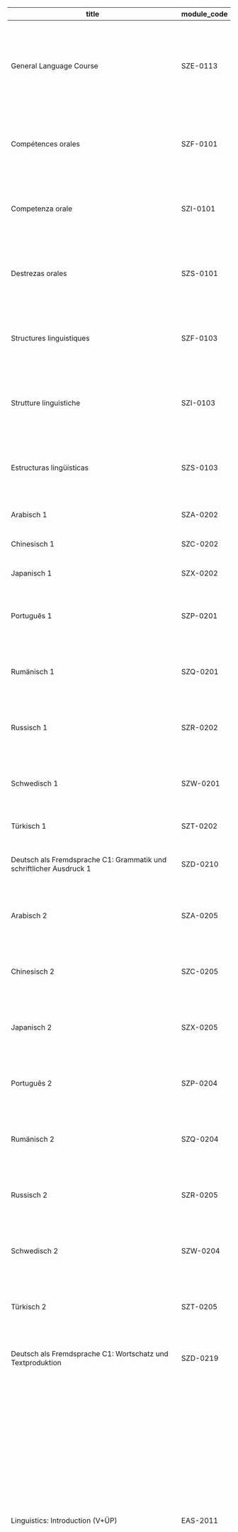 <table>
<thead>
<tr>
<th>title</th>
<th>module_code</th>
<th>ects</th>
<th>content</th>
<th>goals</th>
<th>pages</th>
<th>mhbai_hints</th>
</tr>
</thead>
<tbody>
<tr><td>General Language Course</td>
<td>SZE-0113</td>
<td>6</td>
<td>Konsolidierung der fremdsprachlichen Kompetenz in den vier kommunikativen Fertigkeiten mit besonderem
Augenmerk auf mündlicher Ausdrucksfähigkeit anhand von authentischen Texten und Materialien.</td>
<td>Befähigung zur sicheren Anwendung der erworbenen Kenntnisse und Fertigkeiten und zu flüssiger und
situationsgerechter Kommunikation; pragmatische Kompetenz; Entwicklung einer  language awareness  und Erwerb
von Strategien zur Erweiterung des Wortschatzes und für die Weiterentwicklung der sprachlichen Kompetenz.
(Zielniveau B2+ GER)</td>
<td>12, 13</td>
<td>None</td></tr>
<tr><td>Compétences orales</td>
<td>SZF-0101</td>
<td>5</td>
<td> Prononciation
 Expression orale  oder  Analyse de textes de presse</td>
<td>Konsolidierung der fremdsprachlichen Kompetenz in den Bereichen der grundlegenden sprachlichen Strukturen;
Schwerpunkte: Aussprache, Sprechfertigkeit, Textverständnis (Ausgangsniveau B2 GER, Zielniveau B2+ GER)</td>
<td>14, 15</td>
<td>None</td></tr>
<tr><td>Competenza orale</td>
<td>SZI-0101</td>
<td>5</td>
<td> Pronuncia e intonazione
 Espressione orale</td>
<td>Konsolidierung der fremdsprachlichen Kompetenz in den Bereichen der grundlegenden sprachlichen
Strukturen; Schwerpunkte: Aussprache, Sprechfertigkeit, Textverständnis (Ausgangsniveau B2 GER, Zielniveau B2+
GER)</td>
<td>16, 17</td>
<td>None</td></tr>
<tr><td>Destrezas orales</td>
<td>SZS-0101</td>
<td>5</td>
<td> Pronunciación y entonación
 Expresión oral  oder  Análisis de textos de actualidad</td>
<td>Konsolidierung der fremdsprachlichen Kompetenz in den Bereichen der grundlegenden sprachlichen
Strukturen; Schwerpunkte: Aussprache, Sprechfertigkeit, Textverständnis (Ausgangsniveau B2 GER, Zielniveau B2+
GER)</td>
<td>18, 19</td>
<td>None</td></tr>
<tr><td>Structures linguistiques</td>
<td>SZF-0103</td>
<td>5</td>
<td> Structures grammaticales
 Exercices contrastifs</td>
<td>Konsolidierung der fremdsprachlichen Kompetenz in den Bereichen der grundlegenden sprachlichen Strukturen;
Schwerpunkte: grammatische und kontrastive Sprachkompetenz (Ausgangsniveau B2 GER, Zielniveau B2+ GER)</td>
<td>20, 21</td>
<td>None</td></tr>
<tr><td>Strutture linguistiche</td>
<td>SZI-0103</td>
<td>5</td>
<td> Strutture grammaticali
 Esercizi contrastivi</td>
<td>Konsolidierung der fremdsprachlichen Kompetenz in den Bereichen der grundlegenden sprachlichen
Strukturen; Schwerpunkte: grammatische und kontrastive Sprachkompetenz (Ausgangsniveau B2 GER, Zielniveau
B2+ GER)</td>
<td>22, 23</td>
<td>None</td></tr>
<tr><td>Estructuras lingüísticas</td>
<td>SZS-0103</td>
<td>5</td>
<td> Estructuras gramaticales
 Ejercicios contrastivos</td>
<td>Konsolidierung der fremdsprachlichen Kompetenz in den Bereichen der grundlegenden sprachlichen
Strukturen; Schwerpunkte: grammatische und kontrastive Sprachkompetenz (Ausgangsniveau B2 GER, Zielniveau
B2+ GER)</td>
<td>24, 25</td>
<td>None</td></tr>
<tr><td>Arabisch 1</td>
<td>SZA-0202</td>
<td>6</td>
<td>Erwerb von grundlegenden fremdsprachlichen Fertigkeiten für Lernende ohne Vorkenntnisse</td>
<td>Teilfertigkeiten des Niveaus A1 GER</td>
<td>26, 208</td>
<td>None</td></tr>
<tr><td>Chinesisch 1</td>
<td>SZC-0202</td>
<td>6</td>
<td>Erwerb von grundlegenden fremdsprachlichen Fertigkeiten für Lernende ohne Vorkenntnisse</td>
<td>Teilfertigkeiten des Niveaus A1 GER</td>
<td>27, 212</td>
<td>None</td></tr>
<tr><td>Japanisch 1</td>
<td>SZX-0202</td>
<td>6</td>
<td>Erwerb von grundlegenden fremdsprachlichen Fertigkeiten für Lernende ohne Vorkenntnisse</td>
<td>Teilfertigkeiten des Niveaus A1 GER</td>
<td>28, 233</td>
<td>None</td></tr>
<tr><td>Português 1</td>
<td>SZP-0201</td>
<td>6</td>
<td>Erwerb von grundlegenden fremdsprachlichen Fertigkeiten (Leseverstehen, Hörverstehen, Schreiben, Sprech-
fertigkeit) für die elementare Sprachverwendung</td>
<td>Niveau A1 GER</td>
<td>29, 237</td>
<td>None</td></tr>
<tr><td>Rumänisch 1</td>
<td>SZQ-0201</td>
<td>6</td>
<td>Erwerb von grundlegenden fremdsprachlichen Fertigkeiten (Leseverstehen, Hörverstehen, Schreiben, Sprech-
fertigkeit) für die elementare Sprachverwendung</td>
<td>Niveau A1 GER</td>
<td>30, 241</td>
<td>None</td></tr>
<tr><td>Russisch 1</td>
<td>SZR-0202</td>
<td>6</td>
<td>Erwerb von grundlegenden fremdsprachlichen Fertigkeiten (Leseverstehen, Hörverstehen, Schreiben,
Sprechfertigkeit) für die elementare Sprachverwendung</td>
<td>Niveau A1 GER</td>
<td>31, 245</td>
<td>None</td></tr>
<tr><td>Schwedisch 1</td>
<td>SZW-0201</td>
<td>6</td>
<td>Erwerb von grundlegenden fremdsprachlichen Fertigkeiten (Leseverstehen, Hörverstehen, Schreiben, Sprech-
fertigkeit) für die elementare Sprachverwendung</td>
<td>Niveau A1 GER</td>
<td>32, 249</td>
<td>None</td></tr>
<tr><td>Türkisch 1</td>
<td>SZT-0202</td>
<td>6</td>
<td>Erwerb von grundlegenden fremdsprachlichen Fertigkeiten für Lernende ohne Vorkenntnisse</td>
<td>Teilfertigkeiten des Niveaus A1 GER</td>
<td>33, 263</td>
<td>None</td></tr>
<tr><td>Deutsch als Fremdsprache C1: Grammatik und schriftlicher Ausdruck 1</td>
<td>SZD-0210</td>
<td>6</td>
<td>Erwerb von grundlegenden fremdsprachlichen Fertigkeiten für die kompetente Sprachverwendung: Schwerpunkt
Grammatik</td>
<td>Teilfertigkeiten des Niveaus C1 GER: grammatische Kompetenz</td>
<td>34</td>
<td>None</td></tr>
<tr><td>Arabisch 2</td>
<td>SZA-0205</td>
<td>6</td>
<td>Erwerb von grundlegenden fremdsprachlichen Fertigkeiten (Leseverstehen, Hörverstehen, Schreiben,
Sprechfertigkeit) für die elementare Sprachverwendung</td>
<td>Niveau A1 GER</td>
<td>35, 209</td>
<td>None</td></tr>
<tr><td>Chinesisch 2</td>
<td>SZC-0205</td>
<td>6</td>
<td>Erwerb von grundlegenden fremdsprachlichen Fertigkeiten (Leseverstehen, Hörverstehen, Schreiben,
Sprechfertigkeit) für die elementare Sprachverwendung</td>
<td>Niveau A1 GER</td>
<td>36, 213</td>
<td>None</td></tr>
<tr><td>Japanisch 2</td>
<td>SZX-0205</td>
<td>6</td>
<td>Erwerb von grundlegenden fremdsprachlichen Fertigkeiten (Leseverstehen, Hörverstehen, Schreiben,
Sprechfertigkeit) für die elementare Sprachverwendung</td>
<td>Niveau A1 GER und N5 Japanese Language Proficiency Test</td>
<td>37, 234</td>
<td>None</td></tr>
<tr><td>Português 2</td>
<td>SZP-0204</td>
<td>6</td>
<td>Erwerb von soliden fremdsprachlichen Fertigkeiten (Leseverstehen, Hörverstehen, Schreiben, Sprechfertigkeit) für die
elementare Sprachverwendung</td>
<td>Niveau A2 GER</td>
<td>38, 238</td>
<td>None</td></tr>
<tr><td>Rumänisch 2</td>
<td>SZQ-0204</td>
<td>6</td>
<td>Erwerb von soliden fremdsprachlichen Fertigkeiten (Leseverstehen, Hörverstehen, Schreiben, Sprechfertigkeit) für die
elementare Sprachverwendung</td>
<td>Niveau A2 GER</td>
<td>39, 242</td>
<td>None</td></tr>
<tr><td>Russisch 2</td>
<td>SZR-0205</td>
<td>6</td>
<td>Erwerb von soliden fremdsprachlichen Fertigkeiten (Leseverstehen, Hörverstehen, Schreiben, Sprechfertigkeit) für die
elementare Sprachverwendung</td>
<td>Niveau A2 GER</td>
<td>40, 246</td>
<td>None</td></tr>
<tr><td>Schwedisch 2</td>
<td>SZW-0204</td>
<td>6</td>
<td>Erwerb von soliden fremdsprachlichen Fertigkeiten (Leseverstehen, Hörverstehen, Schreiben, Sprechfertigkeit) für die
elementare Sprachverwendung</td>
<td>Niveau A2 GER</td>
<td>41, 250</td>
<td>None</td></tr>
<tr><td>Türkisch 2</td>
<td>SZT-0205</td>
<td>6</td>
<td>Erwerb von grundlegenden fremdsprachlichen Fertigkeiten (Leseverstehen, Hörverstehen, Schreiben,
Sprechfertigkeit) für die elementare Sprachverwendung</td>
<td>Niveau A1 GER</td>
<td>42, 264</td>
<td>None</td></tr>
<tr><td>Deutsch als Fremdsprache C1: Wortschatz und Textproduktion</td>
<td>SZD-0219</td>
<td>6</td>
<td>Erwerb von grundlegenden fremdsprachlichen Fertigkeiten für die kompetente Sprachverwendung: Schwerpunkt
Wortschatz und Textproduktion</td>
<td>Teilfertigkeiten des Niveaus C1 GER</td>
<td>43</td>
<td>None</td></tr>
<tr><td>Linguistics: Introduction (V+ÜP)</td>
<td>EAS-2011</td>
<td>6</td>
<td>Einführung in die Grundlagen der englischen Sprachwissenschaft und der modernen englischen Grammatik, im
Besonderen in die Kerngebiete der Syntax, Morphologie, Phonetik/Phonologie, Semantik und Pragmatik sowie deren
jeweiligen Basiskategorien. Anwendung der Theorie auf ausgewählte kontextualisierte sprachliche Phänomene.
Hilfsmittel für wissenschaftliches Arbeiten und sprachwissenschaftliche Arbeitstechniken.</td>
<td>Fachlich:
Allgemeine Kenntnisse der Begrifflichkeiten und Systematik der modernen englischen Sprachwissenschaft,
speziell der englischen deskriptiven und funktionalen Grammatik auf wissenschaftlicher Basis, des
englischen Sprachgebrauchs und dessen Angemessenheit in unterschiedlichen Kontexten. Fähigkeit zur
sprachwissenschaftlichen Analyse und kritischen Reflektion auf den Gebieten der Syntax, Morphologie, Phonetik/
Phonologie, Semantik und Pragmatik.
Methodisch:
Kompetenz in linguistischen Arbeitsmethoden, wie u.a. Deskription, empirische Datenanalyse (quantitativ
und qualitativ), kontrastive Analyse. Anwendung einfacher Testverfahren. Integrativer Erwerb von
sprachwissenschaftlichen Techniken des wissenschaftlichen Arbeitens.
Sozial/personal/kommunikativ:
Strategien zur Aneignung von fachwissenschaftlicher Einführungsliteratur sowie deren kritischer Reflektion und
Diskussion. Fähigkeit zur Präsentation von Fachwissen sowie dessen Operationalisierung und kritischer Würdigung
im Kontext. Angemessene sprachliche Darstellung. Zeitmanagement</td>
<td>44, 45, 46</td>
<td>None</td></tr>
<tr><td>Grundstufe Sprachwissenschaft Französisch (Einführung A + B)</td>
<td>FRA-1101</td>
<td>6</td>
<td>Grundlagen der Allgemeinen, Romanischen und Französischen Sprachwissenschaft</td>
<td>Fachlich:
Die Studierenden sind vertraut mit grundlegenden Begriffen, Theorien und Arbeitsmethoden der Sprachwissenschaft
und sind in der Lage, das erworbene Fachwissen auf das Französische anzuwenden. Die behandelten zentralen
Fragestellungen, Termini und Ansätze der Sprachwissenschaft stellen die Basis für die zu erlangende Fähigkeit zur
wissenschaftlichen Auseinandersetzung mit Gegenständen der (Französischen) Sprachwissenschaft dar.
Methodisch:
Die Studierenden erarbeiten in der Lerngruppe anhand bereitgestellter Materialien Grundlagen der (Französischen)
Sprachwissenschaft. Darüber hinaus sind sie in der Lage, eigenständig Fachliteratur aus grundlegenden Bereichen
der Sprachwissenschaft zu erschließen.
Sozial/personal:
Die Studierenden können sich sach- und adressatengerecht ausdrücken und sind in der Lage, eigene Positionen
adäquat darzustellen und gegebenenfalls zu modifizieren.</td>
<td>47, 48</td>
<td>None</td></tr>
<tr><td>Grundstufe Sprachwissenschaft Italienisch (Einführung A + B)</td>
<td>ITA-1101</td>
<td>6</td>
<td>Grundlagen der Allgemeinen, Romanischen und Italienischen Sprachwissenschaft</td>
<td>Fachlich:
Die Studierenden sind vertraut mit grundlegenden Begriffen, Theorien und Arbeitsmethoden der Sprachwissenschaft
und sind in der Lage, das erworbene Fachwissen auf das Italienische anzuwenden. Die behandelten zentralen
Fragestellungen, Termini und Ansätze der Sprachwissenschaft stellen die Basis für die zu erlangende Fähigkeit zur
wissenschaftlichen Auseinandersetzung mit Gegenständen der (Italienischen) Sprachwissenschaft dar.
Methodisch:
Die Studierenden erarbeiten in der Lerngruppe anhand bereitgestellter Materialien Grundlagen der (Italienischen)
Sprachwissenschaft. Darüber hinaus sind sie in der Lage, eigenständig Fachliteratur aus grundlegenden Bereichen
der Sprachwissenschaft zu erschließen.
Sozial/personal:
Die Studierenden können sich sach- und adressatengerecht ausdrücken und sind in der Lage, eigene Positionen
adäquat darzustellen und gegebenenfalls zu modifizieren.</td>
<td>49, 50</td>
<td>None</td></tr>
<tr><td>Grundstufe Sprachwissenschaft Spanisch (Einführung A + B)</td>
<td>SPA-1101</td>
<td>6</td>
<td>Grundlagen der Allgemeinen, Romanischen und Spanischen Sprachwissenschaft</td>
<td>Fachlich:
Die Studierenden sind mit grundlegenden Begriffen, Theorien und Arbeitsmethoden der Sprachwissenschaft
vertraut und in der Lage, das erworbene Fachwissen auf das Spanische anzuwenden. Die behandelten zentralen
Fragestellungen, Termini und Ansätze der Sprachwissenschaft stellen die Basis für die zu erlangende Fähigkeit zur
wissenschaftlichen Auseinandersetzung mit Gegenständen der (Spanischen) Sprachwissenschaft dar.
Methodisch:
Die Studierenden erarbeiten in der Lerngruppe anhand zur Verfügung gestellter Materialien Grundlagen der
(Spanischen) Sprachwissenschaft. Darüber hinaus sind sie in der Lage, eigenständig Literatur aus grundlegenden
Bereichen der (Spanischen) Sprachwissenschaft zu erschließen.
Sozial/personal:
Die Studierenden können sich adressaten- und sachgerecht ausdrücken und sind in der Lage, eigene Positionen
adäquat darzustellen und gegebenenfalls zu modifizieren.</td>
<td>51, 52</td>
<td>None</td></tr>
<tr><td>Didactics: Introduction</td>
<td>EAS-3060</td>
<td>6</td>
<td>Einführung in grundlegende Theorien, Konzepte, Ansätze und Methoden der Fremdsprachendidaktik, darunter
Hinführung an fremdsprachendidaktische Forschungsfragen, Fachinhalte und Lernziele, Grundlagen des
Fremdsprachenerwerbs und Schwerpunktfragen des Fremdsprachenunterrichts; Einbindung in berufs- und
praxisbezogene Kontexte.
In this supplementary course (Begleitübung) to the lecture Introduction to the Teaching of English, students
acquire basic knowledge and skills in dealing with academic key concepts and techniques from a TEFL
perspective, which they will later on need, apply and further deepen in the context of their study program. For
example, students will acquire knowledge of how to prepare, conduct and evaluate classroom observations
(observation of English lessons) in a criterion-guided manner. They will explore the aspects that need to be taken
into account when developing their own teaching and learning materials (e.g. worksheets, tasks, exercises)
and understand which didactic principles of TEFL are used to design modern textbooks. Another focus is the
acquisition of basic knowledge and skills with regard to the writing of term papers in TEFL. Aspects such as finding
and developing a topic, researching relevant secondary literature, structuring term papers, working with the style
sheet as well as acquiring the rules and conventions of citation will be dealt with.
Depending on the requirements of your study program, this supplementary course ( Begleitübung)  is an obligatory
one and needs to be taken in the same semester with the introductory lecture ( Einführungsvorlesung ). The final
exam will cover both the introductory lecture and the supplementary course.</td>
<td>Fachlich:
Die Studierenden verfügen über grundlegende Kenntnisse in der Fachdidaktik des Englischen. Sie sind in der
Lage, fachbezogene Lehr- und Lernprozesse theoretisch zu begründen. Dabei differenzieren sie Kompetenzen und
methodische Umsetzungen sowie deren Überprüfung. Die Studierenden begreifen Lehr-/Lernprozesse als komplexes
Zusammenwirken fachlicher, personenbezogener, institutioneller und bildungspolitischer Faktoren.
Methodisch:
Die Studierenden lernen, auch längere Instruktionsphasen konzentriert zu verfolgen und eigenständige Notate
anzufertigen. Sie können mit fachdidaktischen Grundlagentexten selbstständig umgehen und wissen diese im
Rahmen der Vor- bzw. Nachbereitung von Lehrveranstaltungen gewinnbringend zu nutzen.
Sozial/personal:
Die Studierenden lernen grundlegende Formen wissenschaftlicher Kommunikation kennen. Sie erfassen die Differenz
zwischen ihren alltagsweltlichen (Schul-)Vorerfahrungen und einer wissenschaftlichen Objektkonstitution. Im
ersten Kontakt mit dem Fachbereich werden eigene wissenschaftliche Positionen begründet und fachliche Neugier
entwickelt.</td>
<td>53, 54, 55</td>
<td>None</td></tr>
<tr><td>Grundstufe Fachdidaktik Französisch (Einführung 1 + 2)</td>
<td>FRA-3101</td>
<td>6</td>
<td>Konzepte, Ansätze und Methoden der Fremdsprachendidaktik, Geschichte des Fremdsprachenunterrichts, aktuelle
Entwicklungen</td>
<td>Fachlich:
Die Studierenden sind mit grundlegenden Konzepten, Ansätzen und Methoden der Fremdsprachendidaktik vertraut.
Sie beziehen sie auf berufsbezogene - schulische wie außerschulische - Kontexte und wenden sie auf Grundfragen
des Fremdsprachenunterrichts an.
Methodisch:
Die Studierenden erschließen selbstständig fremdsprachendidaktische Forschungsliteratur und präsentieren eigene
Arbeitsgebiete in mündlicher und schriftlicher Form. Sie setzen sich mit den Inhalten diskursiv in der Lerngruppe
auseinander.
Sozial/personal:
Im wissenschaftlichen Diskurs begründen und modifizieren die Studierenden eigene Positionen. Sie zeigen ein sach-
und situationsgerechtes Kommunikationsverhalten.</td>
<td>56, 57</td>
<td>None</td></tr>
<tr><td>Grundstufe Fachdidaktik Italienisch (Einführung 1 + 2)</td>
<td>ITA-3101</td>
<td>6</td>
<td>Konzepte, Ansätze und Methoden der Fremdsprachendidaktik, Geschichte des Fremdsprachenunterrichts, aktuelle
Entwicklungen</td>
<td>Fachlich:
Die Studierenden sind mit grundlegenden Konzepten, Ansätzen und Methoden der Fremdsprachendidaktik vertraut.
Sie beziehen sie auf berufsbezogene - schulische wie außerschulische - Kontexte und wenden sie auf Grundfragen
des Fremdsprachenunterrichts an.
Methodisch:
Die Studierenden erschließen selbstständig fremdsprachendidaktische Forschungsliteratur und präsentieren eigene
Arbeitsgebiete in mündlicher und schriftlicher Form. Sie setzen sich mit den Inhalten diskursiv in der Lerngruppe
auseinander.
Sozial/personal:
Im wissenschaftlichen Diskurs begründen und modifizieren die Studierenden eigene Positionen. Sie zeigen ein sach-
und situationsgerechtes Kommunikationsverhalten.</td>
<td>58, 59</td>
<td>None</td></tr>
<tr><td>Grundstufe Fachdidaktik Spanisch (Einführung 1 + 2)</td>
<td>SPA-3101</td>
<td>6</td>
<td>Konzepte, Ansätze und Methoden der Fremdsprachendidaktik, Geschichte des Fremdsprachenunterrichts, aktuelle
Entwicklungen</td>
<td>Fachlich:
Die Studierenden sind mit grundlegenden Konzepten, Ansätzen und Methoden der Fremdsprachendidaktik vertraut.
Sie beziehen sie auf berufsbezogene - schulische wie außerschulische - Kontexte und wenden sie auf Grundfragen
des Fremdsprachenunterrichts an.
Methodisch:
Die Studierenden erschließen selbstständig fremdsprachendidaktische Forschungsliteratur und präsentieren eigene
Arbeitsgebiete in mündlicher und schriftlicher Form. Sie setzen sich mit den Inhalten diskursiv in der Lerngruppe
auseinander.
Sozial/personal:
Im wissenschaftlichen Diskurs begründen und modifizieren die Studierenden eigene Positionen. Sie zeigen ein sach-
und situationsgerechtes Kommunikationsverhalten.</td>
<td>60, 61</td>
<td>None</td></tr>
<tr><td>Writing Skills</td>
<td>SZE-0119</td>
<td>6</td>
<td>Ausbau der schriftlichen Kompetenz im Englischen; Analyse eines breiten Spektrums anspruchsvoller Texte und
eingehende Beschäftigung mit Konventionen und Strukturen verschiedener Textsorten aus dem akademischen
Bereich; Verfassen klar strukturierter englischer Texte zu komplexen Sachverhalten.</td>
<td>Fähigkeit, komplexe Texte kritisch zu rezipieren, zusammenzufassen, zu paraphrasieren und zu kommentieren;
Fähigkeit, komplexe Sachverhalte und Argumentationen in grammatisch und lexikalisch korrektem Englisch
verständlich, kohärent und stilistisch angemessen darzustellen; pragmatische Kompetenz und die Fähigkeit, Texte zu
beurteilen und konstruktives Feedback zu Textentwürfen zu geben. (Zielniveau C1 GER)</td>
<td>62</td>
<td>None</td></tr>
<tr><td>Intercultural Mediation</td>
<td>SZE-0120</td>
<td>6</td>
<td>Analyse einer großen Bandbreite authentischer fremdsprachlicher Texte und Materialien hinsichtlich sprachlicher
und kultureller Phänomene und kontrastive Betrachtung der relevanten Unterschiede zwischen Ausgangssprache/-
kultur und Zielsprache/-kultur; Anwendung von Methoden und Techniken der adressaten- und situationsgerechten
Sprachmittlung.</td>
<td>Fähigkeit zur kontrastierenden Einordnung der erworbenen fremdsprachlichen Strukturen vor dem Hintergrund
der Muttersprache; Fähigkeit, kulturspezifische Phänomene zu erfassen und in einen anderen Kulturkontext zu
übertragen; vertiefte Kenntnis sprachlicher und kultureller Unterschiede und gefestigte interkulturelle Kompetenz.</td>
<td>63</td>
<td>None</td></tr>
<tr><td>Communication écrite</td>
<td>SZF-0104</td>
<td>6</td>
<td> Approfondissement des connaissances grammaticales
 Expression écrite</td>
<td>Ausbau der kommunikativen Kompetenz unter besonderer Berücksichtigung des schriftlichen Ausdrucks
(Ausgangsniveau B2+ GER, Zielniveau C1 GER)</td>
<td>64</td>
<td>None</td></tr>
<tr><td>Comunicazione scritta</td>
<td>SZI-0104</td>
<td>6</td>
<td> Approfondimenti grammaticali
 Esercitazione scritta</td>
<td>Ausbau der kommunikativen Kompetenz unter besonderer Berücksichtigung des schriftlichen Ausdrucks
(Ausgangsniveau B2+ GER, Zielniveau C1 GER)</td>
<td>65</td>
<td>None</td></tr>
<tr><td>Comunicación escrita</td>
<td>SZS-0104</td>
<td>6</td>
<td> Gramática comunicativa
 Expresión escrita</td>
<td>Ausbau der kommunikativen Kompetenz unter besonderer Berücksichtigung des schriftsprachlichen Ausdrucks
(Ausgangsniveau B2+ GER, Zielniveau C1 GER)</td>
<td>66</td>
<td>None</td></tr>
<tr><td>Arabisch 3</td>
<td>SZA-0208</td>
<td>6</td>
<td>Erwerb von weiterführenden fremdsprachlichen Fertigkeiten (Leseverstehen, Hörverstehen, Schreiben,
Sprechfertigkeit) für die elementare Sprachverwendung</td>
<td>Niveau A1+ GER</td>
<td>67, 210</td>
<td>None</td></tr>
<tr><td>Chinesisch 3</td>
<td>SZC-0208</td>
<td>6</td>
<td>Erwerb von weiterführenden fremdsprachlichen Fertigkeiten (Leseverstehen, Hörverstehen, Schreiben, Sprech-
fertigkeit) für die elementare Sprachverwendung</td>
<td>Niveau A1+ GER</td>
<td>68, 214</td>
<td>None</td></tr>
<tr><td>Japanisch 3</td>
<td>SZX-0208</td>
<td>6</td>
<td>Erwerb von weiterführenden fremdsprachlichen Fertigkeiten (Leseverstehen, Hörverstehen, Schreiben,
Sprechfertigkeit) für die elementare Sprachverwendung</td>
<td>Niveau A1+ GER</td>
<td>69, 235</td>
<td>None</td></tr>
<tr><td>Português 3</td>
<td>SZP-0207</td>
<td>6</td>
<td>Erwerb von grundlegenden fremdsprachlichen Fertigkeiten (Leseverstehen, Hörverstehen, Schreiben, Sprech-
fertigkeit) für die selbstständige Sprachverwendung</td>
<td>Niveau B1 GER</td>
<td>70, 239</td>
<td>None</td></tr>
<tr><td>Rumänisch 3</td>
<td>SZQ-0207</td>
<td>6</td>
<td>Erwerb von grundlegenden fremdsprachlichen Fertigkeiten (Leseverstehen, Hörverstehen, Schreiben, Sprech-
fertigkeit) für die selbstständige Sprachverwendung</td>
<td>Niveau B1 GER</td>
<td>71, 243</td>
<td>None</td></tr>
<tr><td>Russisch 3</td>
<td>SZR-0208</td>
<td>6</td>
<td>Erwerb von fremdsprachlichen Fertigkeiten (Leseverstehen, Hörverstehen, Schreiben, Sprechfertigkeit) für den
Übergang von der elementaren zur selbstständigen Sprachverwendung</td>
<td>Niveau A2+ GER</td>
<td>72, 247</td>
<td>None</td></tr>
<tr><td>Schwedisch 3</td>
<td>SZW-0207</td>
<td>6</td>
<td>Erwerb von grundlegenden fremdsprachlichen Fertigkeiten (Leseverstehen, Hörverstehen, Schreiben,
Sprechfertigkeit) für die selbstständige Sprachverwendung</td>
<td>Niveau B1 GER</td>
<td>73, 251</td>
<td>None</td></tr>
<tr><td>Türkisch 3</td>
<td>SZT-0208</td>
<td>6</td>
<td>Erwerb von soliden fremdsprachlichen Fertigkeiten (Leseverstehen, Hörverstehen, Schreiben, Sprechfertigkeit) für die
elementare Sprachverwendung</td>
<td>Niveau A2 GER</td>
<td>74, 265</td>
<td>None</td></tr>
<tr><td>Deutsch als Fremdsprache C2: Wissenschaftssprache 1</td>
<td>SZD-0221</td>
<td>6</td>
<td>Erwerb von soliden fremdsprachlichen Fertigkeiten für die kompetente Sprachverwendung: Schwerpunkt
Wissenschaftssprache</td>
<td>Teilfertigkeiten des Niveaus C2 GER</td>
<td>75</td>
<td>None</td></tr>
<tr><td>Arabisch 4</td>
<td>SZA-0211</td>
<td>6</td>
<td>Erwerb von soliden fremdsprachlichen Fertigkeiten (Leseverstehen, Hörverstehen, Schreiben, Sprechfertigkeit) für die
elementare Sprachverwendung</td>
<td>Niveau A2 GER</td>
<td>76, 211</td>
<td>None</td></tr>
<tr><td>Chinesisch 4</td>
<td>SZC-0211</td>
<td>6</td>
<td>Erwerb von soliden fremdsprachlichen Fertigkeiten (Leseverstehen, Hörverstehen, Schreiben, Sprechfertigkeit) für die
elementare Sprachverwendung</td>
<td>Niveau A2 GER</td>
<td>77, 215</td>
<td>None</td></tr>
<tr><td>Japanisch 4</td>
<td>SZX-0211</td>
<td>6</td>
<td>Erwerb von soliden fremdsprachlichen Fertigkeiten (Leseverstehen, Hörverstehen, Schreiben, Sprechfertigkeit) für die
elementare Sprachverwendung</td>
<td>Niveau A2 GER und N4 Japanese Language Proficiency Test</td>
<td>78, 236</td>
<td>None</td></tr>
<tr><td>Português 4</td>
<td>SZP-0210</td>
<td>6</td>
<td>Erwerb von soliden fremdsprachlichen Fertigkeiten (Leseverstehen, Hörverstehen, Schreiben, Sprechfertigkeit) für die
selbstständige Sprachverwendung</td>
<td>Niveau B2 GER</td>
<td>79, 240</td>
<td>None</td></tr>
<tr><td>Rumänisch 4</td>
<td>SZQ-0210</td>
<td>6</td>
<td>Erwerb von weiterführenden fremdsprachlichen Fertigkeiten (Leseverstehen, Hörverstehen, Schreiben,
Sprechfertigkeit) für die selbstständige Sprachverwendung</td>
<td>Niveau B1+ GER</td>
<td>80, 244</td>
<td>None</td></tr>
<tr><td>Russisch 4</td>
<td>SZR-0211</td>
<td>6</td>
<td>Erwerb von grundlegenden fremdsprachlichen Fertigkeiten (Leseverstehen, Hörverstehen, Schreiben,
Sprechfertigkeit) für die selbstständige Sprachverwendung</td>
<td>Niveau B1 GER</td>
<td>81, 248</td>
<td>None</td></tr>
<tr><td>Schwedisch 4</td>
<td>SZW-0210</td>
<td>6</td>
<td>Erwerb von weiterführenden fremdsprachlichen Fertigkeiten (Leseverstehen, Hörverstehen, Schreiben,
Sprechfertigkeit) für die selbstständige Sprachverwendung</td>
<td>Niveau B1+ GER</td>
<td>82, 252</td>
<td>None</td></tr>
<tr><td>Türkisch 4</td>
<td>SZT-0211</td>
<td>6</td>
<td>Erwerb von fremdsprachlichen Fertigkeiten (Leseverstehen, Hörverstehen, Schreiben, Sprechfertigkeit) für den
Übergang von der elementaren zur selbstständigen Sprachverwendung</td>
<td>Niveau A2+ GER</td>
<td>83, 266</td>
<td>None</td></tr>
<tr><td>Deutsch als Fremdsprache C2: Wissenschaftssprache 2</td>
<td>SZD-0223</td>
<td>6</td>
<td>Erwerb von soliden fremdsprachlichen Fertigkeiten für die kompetente Sprachverwendung: Schwerpunkt
Wissenschaftssprache</td>
<td>Teilfertigkeiten des Niveaus C2 GER</td>
<td>84</td>
<td>None</td></tr>
<tr><td>Cultural Studies</td>
<td>SZE-0103</td>
<td>8</td>
<td>Gesellschaft und Kultur anglophoner Länder
 British Culture
 American Culture</td>
<td>Fachlich :
Die Studierenden verfügen über fundierte Kenntnisse in wichtigen Themenbereichen aus Kultur und Gesellschaft
der Vereinigten Staaten und des Vereinigten Königreichs und setzen sich mit deren historischen Hintergründen
sowie aktuellen Ereignissen und Problemfeldern kritisch auseinander. Diese Kenntnisse versetzen sie in die Lage,
Zusammenhänge zwischen unterschiedlichen Themen herzustellen, Informationen kritisch zu reflektieren und
aktuelles Geschehen differenziert zu analysieren.
Methodisch :
Die Studierenden sind in der Lage, selbstständig zu recherchieren, relevante Informationen zu verarbeiten
und einzuordnen und Standpunkte zu hinterfragen. Sie wenden ihre Kenntnisse an, um themenübergreifende
Fragestellungen zu beleuchten, Stellung zu beziehen und ihre Positionen argumentativ zu vertreten.
Sozial/personal/kommunikativ:
Studierende reflektieren ihren aktuellen Wissensstand in Bezug auf anglophone Länder vor dem eigenen kulturellen
Hintergrund und vertiefen ihre kommunikative fremdsprachliche Kompetenz, insbesondere in argumentativen
Kontexten. Sie erweitern ihre interkulturelle Kompetenz durch die Auseinandersetzung mit unterschiedlichen
Denkweisen und lernen, in der Fremdsprache ihre Standpunkte überzeugend darzustellen und gegebenenfalls die
eigene Sichtweise zu modifizieren.</td>
<td>85, 86</td>
<td>None</td></tr>
<tr><td>La France et la Francophonie</td>
<td>SZF-0105</td>
<td>8</td>
<td> Civilisation 1
 Civilisation 2</td>
<td>Fachlich :
Die Studierenden verfügen über fundierte Kenntnisse in wichtigen Themenbereichen aus Kultur und Gesellschaft
Frankreichs und der Frankophonie und setzen sich mit deren historischen Hintergründen sowie aktuellen Ereignissen
und Problemfeldern kritisch auseinander. Diese Kenntnisse versetzen sie in die Lage, Zusammenhänge zwischen
unterschiedlichen Themen herzustellen, Informationen kritisch zu reflektieren und aktuelles Geschehen differenziert
zu analysieren.
Methodisch :
Die Studierenden sind in der Lage, selbstständig zu recherchieren, relevante Informationen zu verarbeiten
und einzuordnen und Standpunkte zu hinterfragen. Sie wenden ihre Kenntnisse an, um themenübergreifende
Fragestellungen zu beleuchten, Stellung zu beziehen und ihre Positionen argumentativ zu vertreten.
Sozial/personal/kommunikativ:
Studierende reflektieren ihren aktuellen Wissensstand in Bezug auf frankophone Länder vor dem eigenen kulturellen
Hintergrund und vertiefen ihre kommunikative fremdsprachliche Kompetenz, insbesondere in argumentativen
Kontexten. Sie erweitern ihre interkulturelle Kompetenz durch die Auseinandersetzung mit unterschiedlichen
Denkweisen und lernen, in der Fremdsprache ihre Standpunkte überzeugend darzustellen und gegebenenfalls die
eigene Sichtweise zu modifizieren.</td>
<td>87, 88</td>
<td>None</td></tr>
<tr><td>Cultura italiana</td>
<td>SZI-0105</td>
<td>8</td>
<td> Cultura italiana 1
 Cultura italiana 2</td>
<td>Fachlich :
Die Studierenden verfügen über fundierte Kenntnisse in wichtigen Themenbereichen aus Kultur und Gesellschaft
Italiens und setzen sich mit deren historischen Hintergründen sowie aktuellen Ereignissen und Problemfeldern kritisch
auseinander. Diese Kenntnisse versetzen sie in die Lage, Zusammenhänge zwischen unterschiedlichen Themen
herzustellen, Informationen kritisch zu reflektieren und aktuelles Geschehen differenziert zu analysieren.
Methodisch :
Die Studierenden sind in der Lage, selbstständig zu recherchieren, relevante Informationen zu verarbeiten
und einzuordnen und Standpunkte zu hinterfragen. Sie wenden ihre Kenntnisse an, um themenübergreifende
Fragestellungen zu beleuchten, Stellung zu beziehen und ihre Positionen argumentativ zu vertreten.
Sozial/personal/kommunikativ:
Studierende reflektieren ihren aktuellen Wissensstand in Bezug auf Italien vor dem eigenen kulturellen Hintergrund
und vertiefen ihre kommunikative fremdsprachliche Kompetenz, insbesondere in argumentativen Kontexten. Sie
erweitern ihre interkulturelle Kompetenz durch die Auseinandersetzung mit unterschiedlichen Denkweisen und lernen,
in der Fremdsprache ihre Standpunkte überzeugend darzustellen und gegebenenfalls die eigene Sichtweise zu
modifizieren.</td>
<td>89, 90</td>
<td>None</td></tr>
<tr><td>Estructuras sociopolíticas de los países hispanohablantes</td>
<td>SZS-0105</td>
<td>8</td>
<td> Estructuras sociopolíticas de España
 Estructuras sociopolíticas de Hispanoamérica</td>
<td>Fachlich :
Die Studierenden verfügen über fundierte Kenntnisse in wichtigen Themenbereichen aus Kultur und Gesellschaft
spanischsprachiger Länder und setzen sich mit deren historischen Hintergründen sowie aktuellen Ereignissen
und Problemfeldern kritisch auseinander. Diese Kenntnisse versetzen sie in die Lage, Zusammenhänge zwischen
unterschiedlichen Themen herzustellen, Informationen kritisch zu reflektieren und aktuelles Geschehen differenziert
zu analysieren.
Methodisch :
Die Studierenden sind in der Lage, selbstständig zu recherchieren, relevante Informationen zu verarbeiten
und einzuordnen und Standpunkte zu hinterfragen. Sie wenden ihre Kenntnisse an, um themenübergreifende
Fragestellungen zu beleuchten, Stellung zu beziehen und ihre Positionen argumentativ zu vertreten.
Sozial/personal/kommunikativ:
Studierende reflektieren ihren aktuellen Wissensstand in Bezug auf spanischsprachige Länder vor dem eigenen
kulturellen Hintergrund und vertiefen ihre kommunikative fremdsprachliche Kompetenz, insbesondere in
argumentativen Kontexten. Sie erweitern ihre interkulturelle Kompetenz durch die Auseinandersetzung mit
unterschiedlichen Denkweisen und lernen, in der Fremdsprache ihre Standpunkte überzeugend darzustellen und
gegebenenfalls die eigene Sichtweise zu modifizieren.</td>
<td>91, 92</td>
<td>None</td></tr>
<tr><td>Linguistics: Synchronic Studies</td>
<td>EAS-2488</td>
<td>6</td>
<td>Einarbeitung in zentrale Prinzipien und aktuelle Forschungsbereiche und -themen der theoretischen und angewandten
Sprachwissenschaft, z.B. Varietäten und sprachhistorische Entwicklungen des Englischen, kognitive Aspekte der
Sprachverarbeitung (insbesondere Prinzipien des Zweitspracherwerbs auch in Verbindung zu Mehrsprachigkeit,
grundlegende Theorien und Methoden der Pragmatik, Diskurs- und Medienlinguistik, der computervermittelten
Kommunikation und der multimodalen Diskursanalyse.</td>
<td>Fachkompetenz :
Fortgeschrittene Kenntnisse der phonologischen, morphologischen und syntaktischen Struktur des Englischen
bzw. menschlicher Sprache im Allgemeinen. Fortgeschrittene Kenntnisse zur Analyse linguistischer Theorien
und ausgewählter sprachwissenschaftlicher Phänomene. Fortgeschrittene Kenntnisse in der Klassifikation,
Analyse und Interpretation unterschiedlicher Texttypen, der systematischen theoriegebundenen Erfassung
impliziter Diskursbedeutungen; Begreifen, Identifizieren und Vermitteln pragmatischer, diskurslinguistischer und
medienspezifischer Textphänomene. Differenzierte Kenntnisse der wesentlichen Varietäten des Englischen, seiner
Geschichte, sowie der essentiellen Mechanismen des Spracherwerbs.
Methodenkompetenz :
Fähigkeit zur Analyse grundlegender linguistischer Einheiten und deren regelhafter Interaktion. Fähigkeit inter- und
transmediale Wechselwirkungen zu erkennen und diese kontextangemessen auf die Analyse und Deutung von
Medientexten zu übertragen. Fähigkeit zur Analyse der Nutzung und Wirkungsweise sprachlicher Strukturen und Stile
für die Bedeutung und Interpretation von Diskurs. Kenntnis linguistischer Arbeits- und Analysemethoden im Bereich
der diachronen, synchronen und dialektologischen Sprachwissenschaft. Fähigkeit zur systematischen Analyse
fremdsprachlicher Einflüsse beim Erwerb einer Zweitsprache (insbes. Deutsch L1 vs. Englisch L2).
Sozialkompetenz :
Transferfähigkeiten, internationale Orientierung, Präsentations- und Diskussionsfähigkeit, Teamfähigkeit
Selbstkompetenz :
Selbstmanagement, fachliche Flexibilität</td>
<td>93, 94, 95</td>
<td>None</td></tr>
<tr><td>Linguistics: Applied Background Studies</td>
<td>EAS-2188</td>
<td>4</td>
<td>Praktische Untersuchung, Analyse und Interpretation verschiedener Manifestationen von Sprachdaten (phonetische
Analyse, grammatische Analyse, Text- und Diskursanalyse, Arbeit mit Sprachkorpora). Summarische Präsentation der
grundlegenden linguistischen Kerngebiete.</td>
<td>Fachkompetenz :
Vertiefte Kenntnisse aller Manifestationen des Sprachgebrauchs auf Laut-, Grammatik-, Bedeutungs- und
Diskursebene. Erlernen sprachwissenschaftlicher Untersuchungsverfahren.
Methodenkompetenz :
Erfahrung und Vertiefung linguistischer Arbeitsmethoden, wie u.a. Deskription, empirische Datenanalyse, Navigation
von Korpora, akustische und artikulatorische Messung. Erweiterung der theoretischen Reflexionsfähigkeit und Erwerb
weitergehender, selbständiger Analysefähigkeit mittels Bildung eigener Hypothesen aus erlerntem Wissen und selbst
beobachteten Phänomenen.
Sozialkompetenz :
Präsentations- und Diskussionsfähigkeiten, Teamfähigkeit, internationale Orientierung, Mehrsprachigkeit,
Transferfähigkeit
Selbstkompetenz :
Selbstmanagement, fachliche Flexibilität, kritische Selbstreflexion</td>
<td>96, 97, 98</td>
<td>None</td></tr>
<tr><td>Aufbaustufe Sprachwissenschaft Französisch (Textlinguistik + Varietäten)</td>
<td>FRA-1205</td>
<td>7</td>
<td>Zentrale Themen der Französischen Sprachwissenschaft</td>
<td>Fachlich:
Die Studierenden können komplexere Strukturen der französischen Sprache sowie Zusammenhänge zwischen
innersprachlichen Faktoren analysieren. Sie sind in der Lage, französische Texte nach textlinguistischen Prinzipien
zu beschreiben. Sie haben einen Überblick über die Heterogenität des Französischen und die den Sprachgebrauch
bedingenden Variablen und können von der standardsprachlichen Norm abweichende sprachliche Strukturen
erkennen und diasystematisch einordnen.
Methodisch:
Die Studierenden können selbstständig sprachwissenschaftliche Fachliteratur erschließen und setzen sich damit
diskursiv in der Lerngruppe auseinander. Sie sind in der Lage, im Rahmen linguistisch kontrovers beurteilter
Sachverhalte argumentativ Stellung zu beziehen.
Sozial/personal:
Die Studierenden können mit Ambiguität im Bezug auf wissenschaftlich begründete Positionen umgehen und
erwerben so gedankliche Flexibilität.</td>
<td>99, 100</td>
<td>None</td></tr>
<tr><td>Aufbaustufe Sprachwissenschaft Italienisch (Textlinguistik + Varietäten)</td>
<td>ITA-1205</td>
<td>7</td>
<td>Zentrale Themen der Italienischen Sprachwissenschaft</td>
<td>Fachlich:
Die Studierenden können komplexere Strukturen der italienischen Sprache sowie Zusammenhänge zwischen
innersprachlichen Faktoren analysieren. Sie sind in der Lage, italienische Texte nach textlinguistischen Prinzipien
zu beschreiben. Sie haben einen Überblick über die Heterogenität des Italienischen und die den Sprachgebrauch
bedingenden Variablen und können von der standardsprachlichen Norm abweichende sprachliche Strukturen
erkennen und diasystematisch einordnen.
Methodisch:
Die Studierenden können selbstständig sprachwissenschaftliche Fachliteratur erschließen und setzen sich damit
diskursiv in der Lerngruppe auseinander. Sie sind in der Lage, im Rahmen linguistisch kontrovers beurteilter
Sachverhalte argumentativ Stellung zu beziehen.
Sozial/personal:
Die Studierenden können mit Ambiguität im Bezug auf wissenschaftlich begründete Positionen umgehen und
erwerben so gedankliche Flexibilität.</td>
<td>101, 102</td>
<td>None</td></tr>
<tr><td>Aufbaustufe Sprachwissenschaft Spanisch (Textlinguistik + Varietäten)</td>
<td>SPA-1205</td>
<td>7</td>
<td>zentrale Themen der Spanischen Sprachwissenschaft</td>
<td>Fachlich:
Die Studierenden können komplexere Strukturen der spanischen Sprache sowie Zusammenhänge zwischen
innersprachlichen und heutigen gesellschaftlichen Faktoren analysieren. Sie sind in der Lage, spanische Texte nach
textlinguistischen Prinzipien zu beschreiben. Sie haben einen Überblick über die Heterogenität des Spanischen und
die den Sprachgebrauch bedingenden Variablen und können sprachliche Äußerungen diasystematisch einordnen.
Methodisch:
Die Studierenden können selbstständig sprachwissenschaftliche Fachliteratur erschließen und setzen sich damit
diskursiv in der Lerngruppe auseinander. Die Studierenden sind in der Lage, im Rahmen kontrovers beurteilter
Sachverhalte argumentativ Stellung zu beziehen.
Sozial/personal:
Die Studierenden können mit der Ambiguität in Bezug auf wissenschaftlich begründete Positionen umgehen und
erwerben so gedankliche Flexibilität.</td>
<td>103, 104</td>
<td>None</td></tr>
<tr><td>Aufbaustufe Sprachwissenschaft Französisch (Proseminar synchrone Sprachwissenschaft)</td>
<td>FRA-1206</td>
<td>6</td>
<td>Exemplarische Auseinandersetzung mit einem ausgewählten Themenbereich der Französischen Sprachwissenschaft</td>
<td>Fachlich:
Die Studierenden können mit den erlernten sprachwissenschaftlichen Analysemethoden und Beschreibungsverfahren
umgehen und diese auf spezifische Themen aus dem Bereich der Französischen Sprachwissenschaft anwenden.
Methodisch:
Die Studierenden können eigenständig aktuelle Forschungsliteratur zu einem Spezialthema recherchieren und
erwerben somit vertiefte Kenntnisse in ebendiesem. Sie sind in der Lage, ihre Arbeitsergebnisse adäquat in
mündlicher und schriftlicher Form zusammenfassend darzustellen.
Sozial/personal:
Die Studierenden können sich diskursiv in der Lerngruppe mit spezifischen Themen und Fragestellungen
auseinandersetzen und modifizieren dabei gegebenenfalls ihre eigene Position, wobei sie ein sach- und
situationsgerechtes Kommunikationsverhalten zeigen.</td>
<td>105, 106</td>
<td>None</td></tr>
<tr><td>Aufbaustufe Sprachwissenschaft Italienisch (Proseminar synchrone Sprachwissenschaft)</td>
<td>ITA-1206</td>
<td>6</td>
<td>Exemplarische Auseinandersetzung mit einem ausgewählten Themenbereich der Italienischen Sprachwissenschaft</td>
<td>Fachlich:
Die Studierenden können mit den erlernten sprachwissenschaftlichen Analysemethoden und Beschreibungsverfahren
umgehen und diese auf spezifische Themen aus dem Bereich der Italienischen Sprachwissenschaft anwenden.
Methodisch:
Die Studierenden können eigenständig aktuelle Forschungsliteratur zu einem Spezialthema recherchieren und
erwerben somit vertiefte Kenntnisse in ebendiesem. Sie sind in der Lage, ihre Arbeitsergebnisse adäquat in
mündlicher und schriftlicher Form zusammenfassend darzustellen.
Sozial/personal:
Die Studierenden können sich diskursiv in der Lerngruppe mit spezifischen Themen und Fragestellungen
auseinandersetzen und modifizieren dabei gegebenenfalls ihre eigene Position, wobei sie ein sach- und
situationsgerechtes Kommunikationsverhalten zeigen.</td>
<td>107, 108</td>
<td>None</td></tr>
<tr><td>Aufbaustufe Sprachwissenschaft Spanisch (Proseminar synchrone Sprachwissenschaft)</td>
<td>SPA-1206</td>
<td>6</td>
<td>exemplarische Auseinandersetzung mit einem ausgewählten Themenbereich der Spanischen Sprachwissenschaft</td>
<td>Fachlich:
Die Studierenden können mit den erlernten sprachwissenschaftlichen Analysemethoden und Beschreibungsverfahren
umgehen und diese auf spezifische Themen aus dem Bereich der Spanischen Sprachwissenschaft anwenden.
Methodisch:
Die Studierenden können eigenständig aktuelle Forschungsliteratur zu einem Spezialthema recherchieren und
erwerben somit vertiefte Kenntnisse in ebendiesem. Sie sind in der Lage, ihre Arbeitsergebnisse adäquat in
mündlicher und schriftlicher Form zusammenfassend darzustellen.
Sozial/personal:
Die Studierenden können sich diskursiv in der Lerngruppe mit spezifischen Themen und Fragestellungen
auseinandersetzen und modifizieren dabei gegebenenfalls ihre Position, wobei sie ein sach- und situationsgerechtes
Kommunikationsverhalten zeigen.</td>
<td>109, 110</td>
<td>None</td></tr>
<tr><td>Aufbaustufe Angewandte Sprachwissenschaft (Medienlinguistik/Fach- u. Wissenschaftskommunikation/ Lexikographie)</td>
<td>ASW-1201</td>
<td>5</td>
<td>exemplarische Auseinandersetzung mit einem der folgenden Themenbereiche der Angewandten Sprachwissenschaft:
Medienlinguistik, Fach- und Wissenschaftkommunikation oder Lexikographie</td>
<td>Fachlich:
Die Studierenden können mit den erlernten sprachwissenschaftlichen Analysemethoden und Beschreibungsverfahren
umgehen und diese auf anglistisch und/oder romanistisch orientierte Themen aus dem Bereich der Angewandten
oder Interkulturellen Linguistik anwenden. Sie sind in der Lage, ihre theoretischen Kenntnisse für Fragestellungen aus
den Bereichen Medienlinguistik, Fach- und Wissenschaftskommunikation und/oder Lexikographie nutzbar zu machen.
Methodisch:
Die Studierenden können eigenständig aktuelle Forschungsliteratur zu einem Spezialthema recherchieren und
erwerben somit vertiefte Kenntnisse in ebendiesem. Sie sind in der Lage, die Ergebnisse ihrer theoretischen wie
empirischen Analysen adäquat in mündlicher und schriftlicher Form zusammenfassend darzustellen.
Sozial/personal:
Die Studierenden können sich diskursiv in der Lerngruppe mit spezifischen Themen und Fragestellungen
auseinandersetzen und modifizieren dabei gegebenenfalls ihre Position, wobei sie ein sach- und situationsgerechtes
Kommunikationsverhalten zeigen.</td>
<td>111, 112</td>
<td>None</td></tr>
<tr><td>Aufbaustufe Angewandte Sprachwissenschaft (Zweit- u. Drittsprachenerwerb/Mehrsprachigkeit/ Sprachkontakt/Translation)</td>
<td>ASW-1202</td>
<td>5</td>
<td>exemplarische Auseinandersetzung mit einem der folgenden Themenbereiche der Angewandten Sprachwissenschaft:
Zweit- und Drittsprachenerwerb, Mehrsprachigkeit/Sprachkontakt oder Translation</td>
<td>Fachlich:
Die Studierenden können mit den erlernten sprachwissenschaftlichen Analysemethoden und Beschreibungsverfahren
umgehen und diese auf anglistisch und/oder romanistisch orientierte Themen aus dem Bereich der Angewandten
Sprachwissenschaft anwenden. Sie sind in der Lage, ihre theoretischen Kenntnisse für Fragestellungen aus den
Bereichen Zweit- und Drittsprachenerwerb, Mehrsprachigkeit/Sprachkontakt und/oder Translation nutzbar zu machen.
Methodisch:
Die Studierenden können eigenständig aktuelle Forschungsliteratur zu einem Spezialthema recherchieren und
erwerben somit vertiefte Kenntnisse in ebendiesem. Sie sind in der Lage, die Ergebnisse ihrer theoretischen wie
empirischen Analysen adäquat in mündlicher und schriftlicher Form zusammenfassend darzustellen.
Sozial/personal:
Die Studierenden können sich diskursiv in der Lerngruppe mit spezifischen Themen und Fragestellungen
auseinandersetzen und modifizieren dabei gegebenenfalls ihre Position, wobei sie ein sach- und situationsgerechtes
Kommunikationsverhalten zeigen.</td>
<td>113, 114</td>
<td>None</td></tr>
<tr><td>Language Skills Projects</td>
<td>SZE-0121</td>
<td>9</td>
<td>Optimierung der schriftlichen und mündlichen Ausdrucksfähigkeit durch projektbasiertes Lernen;
anwendungsorientierte Aufgabenstellungen in unterschiedlichen authentischen kommunikativen Situationen.</td>
<td>Fähigkeit, komplexe Sachverhalte schriftlich und mündlich in idiomatischem, nahezu muttersprachlichem Englisch
situationsadäquat darzustellen; Weiterentwicklung der  language awareness ; Befähigung, eigenverantwortlich sowie
als Mitglied eines Teams zu arbeiten; Problemlösungskompetenz und kritisches Denken. (Zielniveau C1+ GER)</td>
<td>115, 116</td>
<td>None</td></tr>
<tr><td>Production de textes et traduction</td>
<td>SZF-0107</td>
<td>7</td>
<td> Version
 Production de textes</td>
<td>Optimierung fremdsprachlicher Fertigkeiten; Schwerpunkte: Übersetzung, Textproduktion (Ausgangsniveau C1 GER,
Zielniveau C1+ GER)</td>
<td>117</td>
<td>None</td></tr>
<tr><td>Produzione di testi e traduzione</td>
<td>SZI-0107</td>
<td>7</td>
<td> Traduzione italiano-tedesco
 Produzione scritta</td>
<td>Optimierung fremdsprachlicher Fertigkeiten; Schwerpunkte: Übersetzung, Textproduktion (Ausgangsniveau C1 GER,
Zielniveau C1+ GER)</td>
<td>118</td>
<td>None</td></tr>
<tr><td>Redacción y traducción</td>
<td>SZS-0107</td>
<td>7</td>
<td> Traducción español-alemán
 Producción de textos</td>
<td>Optimierung fremdsprachlicher Fertigkeiten; Schwerpunkte: Übersetzung, Textproduktion (Ausgangsniveau C1 GER,
Zielniveau C1+ GER)</td>
<td>119</td>
<td>None</td></tr>
<tr><td>Présentation orale et discussion</td>
<td>SZF-0108</td>
<td>5</td>
<td> Communication orale</td>
<td>Optimierung der Sprechfertigkeit (Ausgangsniveau C1 GER, Zielniveau C1+ GER)</td>
<td>120</td>
<td>None</td></tr>
<tr><td>Presentazione orale e discussione</td>
<td>SZI-0108</td>
<td>5</td>
<td> Comunicazione orale</td>
<td>Optimierung der Sprechfertigkeit (Ausgangsniveau C1 GER, Zielniveau C1+ GER)</td>
<td>121</td>
<td>None</td></tr>
<tr><td>Presentación oral y discusión</td>
<td>SZS-0108</td>
<td>5</td>
<td> Comunicación oral</td>
<td>Optimierung der Sprechfertigkeit (Ausgangsniveau C1 GER, Zielniveau C1+ GER)</td>
<td>122</td>
<td>None</td></tr>
<tr><td>Vertiefungsstufe Angewandte Sprachwissenschaft (Sprachlern-/Sprachlehrforschung/ Translationswissenschaft/Wörterbuchforschung/ Terminologiearbeit)</td>
<td>ASW-1301</td>
<td>8</td>
<td>vertiefte Auseinandersetzung mit einem der folgenden zentralen Themenbereiche der Angewandten
Sprachwissenschaft: Sprachlern-/Sprachlehrforschung, Translationswissenschaft oder Wörterbuchforschung/
Terminologiearbeit</td>
<td>Fachlich:
Die Studierenden können mit den erworbenen sprachwissenschaftlichen Analysemethoden und
Beschreibungsverfahren sicher umgehen und diese eigenständig auf anspruchsvolle linguistische Problemstellungen
aus dem Bereich der Angewandten oder Interkulturellen Sprachwissenschaft des Englischen oder/und
einer romanischen Sprache anwenden. Sie sind in der Lage, ihre fundierten theoretischen Kenntnisse für
komplexere Fragestellungen aus den Bereichen Sprachlern-/Sprachlehrforschung, Translationswissenschaft oder
Wörterbuchforschung/Terminologiearbeit nutzbar zu machen.
Methodisch:
Die Studierenden können eigenständig aktuelle, umfangreichere Forschungsliteratur zu einem Spezialthema
recherchieren und erwerben somit vertiefte Kenntnisse in ebendiesem. Sie sind in der Lage, die Ergebnisse ihrer
vertieften theoretischen wie empirischen Analysen adäquat in mündlicher und schriftlicher Form darzustellen.
Sozial/personal:
Die Studierenden sind in der Lage, Forschungsfragen eigenständig zu bearbeiten und ihr Selbststudium über einen
längeren Zeitraum angemessen zu strukturieren. Die Studierenden können eigene Positionen im wissenschaftlichen
Diskurs in mündlicher und schriftlicher Form argumentativ vertreten.</td>
<td>123, 124, 125</td>
<td>None</td></tr>
<tr><td>BA ANIS Wahlpflichtbereich Grundlagen Europäische Ethnologie</td>
<td>KEE-1001</td>
<td>10</td>
<td>Grundlagen des Faches und des Studiums der Europäischen Ethnologie/Volkskunde
Modulelemente: Vorlesung + Proseminar mit angeleitetem Selbststudium
Die LV Gruppe besteht aus einem Angeleitetem Selbststudium.</td>
<td>Fachlich: Die Studierenden verfügen über grundlegende Kenntnisse von Gegenständen und Arbeitstechniken der
Europäischen Ethnologie/Volkskunde und wenden diese auf vorgegebene Beispielfälle an. Sie kennen ausgewählte
methodische und historische Zugangsweisen zu den Gegenständen des Faches.
Methodisch: Die Studierenden kennen grundlegende wissenschaftliche Kommunikationsformen sowie Techniken des
wissenschaftlichen Arbeitens und können diese den Gegenständen des Faches zuordnen.
Sozial/Personal: Die Studierenden verfügen über grundlegende Fähigkeiten zu wissenschaftlicher Selbstorganisation.</td>
<td>126, 127, 128</td>
<td>None</td></tr>
<tr><td>BA ANIS Wahlpflichtbereich Einführung Methoden Europäische Ethnologie</td>
<td>KEE-1002</td>
<td>10</td>
<td>Modulelemente: Vorlesung und Proseminar mit Angeleitetem Selbststudium</td>
<td>Fachlich: Die Studierenden kennen zentrale  Gegenstandsfelder der Europäischen Ethnologie/Volkskunde und
verfügen über ein anfängliches Verständnis von der Leistungsfähigkeit interdisziplinärer Zugänge.
Methodisch: Die Studierenden unterscheiden fachgebundene von fachübergreifenden Gegenstandszugängen und
verfügen über ein anfängliches Verständnis von der wechselseitigen Ergänzung interdisziplinärer Zugangsweisen. Sie
beherrschen grundlegende Denk- und Argumentationsmuster interdisziplinärer, kulturwissenschaftlicher Diskurse und
können diese historisch zuordnen.
Sozial/Personal: Die Studierenden können multiperspektivische Argumentationen nachvollziehen. Sie verfügen über
ein grundlegendes Verständnis von vernetztem Denken.</td>
<td>129, 130</td>
<td>None</td></tr>
<tr><td>BA ANIS Wahlpflichtbereich Aufbau Europäische Ethnologie</td>
<td>KEE-1003</td>
<td>6</td>
<td>Modulelemente: Proseminar</td>
<td>Fachlich: Die Studierenden kennen die grundlegenden Forschungsthemen vorgegebener Fallbeispiele und verorten
diese in abgegrenzten thematischen wie historischen Kontexten.
Methodisch: Die Studierenden kennen fachspezifische Techniken der wissenschaftlichen Bearbeitung von
abgegrenzten, konkreten Einzelbeispielen. Sie beherrschen grundlegende Methoden vertiefter Sacherschließung.
Sozial/Personal: Die Studierenden beherrschen grundlegende wissenschaftliche Kommunikationsformen. Sie
verfügen über eine anfängliche Sensibilität gegenüber forschungsethischen Aspekten.</td>
<td>131, 132</td>
<td>None</td></tr>
<tr><td>BA ANIS Wahlpflichtbereich Vertiefung Europäische Ethnologie</td>
<td>KEE-1004</td>
<td>8</td>
<td>Modulelemente: Hauptseminar</td>
<td>Fachlich: Die Studierenden verfügen über vertiefte Kenntnisse in einem Spezialgebiet der Europäischen Ethnologie/
Volkskunde. Sie kennen die Hauptlinien der Forschung zu diesem Teilbereich und können die Relevanz und
Leistungsfähigkeit übergeordneter Methoden und Theorien für dieses Schwerpunktthema einschätzen.
Methodisch: Die Studierenden erschließen weitgehend selbstständig wissenschaftliche Fragestellungen  und
strukturieren diese methodisch. Sie setzen erste eigene fachliche Schwerpunkte und können wissenschaftliche
Positionen vor dem Horizont ausgewählter Theoriekontexte diskutieren.
Sozial/Personal: Die Studierenden verfügen über zunehmende wissenschaftliche Selbstständigkeit,
Selbstorganisation und -reflexion. Sie beherrschen ein gegenstands- und situationsadäquates wissenschaftliches
Kommunikationsverhalten.</td>
<td>133, 134</td>
<td>None</td></tr>
<tr><td>Einführung in die Programmierung</td>
<td>HLT-0001</td>
<td>5</td>
<td>Vermittlung technischer Grundlagen der Programmierung in einer ausgewählten Programmiersprache, des Umgang
mit Datenstrukturen, Such- und Ersetzungsoperationen, Objektorientierung und Vererbung, sowie des Zugriffs auf
Dateien und Internetdaten und der Nutzung ausgewählter Bibliotheken für spezialisierte Aufgaben. Ein wichtiger
Bestandteil der Veranstaltung ist die Durchführung und Dokumentation von Programmieraufgaben.</td>
<td>Fachlich/Methodisch:
Grundkenntnisse der Programmierung. Durchführung und Dokumentation von einfachen Programmieraufgaben,
insbesondere im Bereich der Verarbeitung von Text und natürlicher Sprache.
 
Sozial/personal/kommunikativ:
Fähigkeit zur selbständigen Vertiefung und Recherche zu Problemen der Programmierung, Arbeit in Kleingruppen,
Zeitmanagement</td>
<td>135, 136</td>
<td>None</td></tr>
<tr><td>Grundlagen der Computerlinguistik</td>
<td>HLT-0002</td>
<td>8</td>
<td>Einführung in die Grundlagen der Computerlinguistik und Sprachtechnologie, im Besonderen zu Kernaspekten der
Syntax, Morphologie und Semantik. Vorstellung von ausgewählten Verfahren und Ressourcen hierzu. Vermittlung von
linguistischen, methodischen und technischen Grundlagen der Computerlinguistik.</td>
<td>Fachlich:
Allgemeine Kenntnis der Herausforderungen, Begriffe und Ansätze der Computerlinguistik. Fähigkeit zur Anwendung
ausgewählter Analyseverfahren auf gegebene Daten in verschiedenen Sprachen.
 
Methodisch:
Kompetenz in computerlinguistischen Arbeitsmethoden, in der Arbeit mit Korpora und der Schaffung und Nutzung
linguistischer Annotationen. Erwerb und Ausbau quantitativer Methoden und der empirischen Evalution.
 
Sozial/personal/kommunikativ:
Strategien zur Aneignung von computerlinguistischer Einführungsliteratur sowie deren kritischer Reflektion und
Diskussion. Fähigkeit zur Operationalisierung von Fachwissen im Rahmen selbständiger Nutzung und Adaption
elementarer computerlinguistischer Methoden.</td>
<td>137, 138</td>
<td>None</td></tr>
<tr><td>Aufbaumodul Computerlinguistik II</td>
<td>HLT-0011</td>
<td>4</td>
<td>Vertiefende Betrachtung eines ausgewählten Themengebietes der Computerlinguistik, Sprachtechnologie,
digitaler Methoden der Sprachwissenschaft oder der Digital Humanities. Vorstellung ausgewählter aktueller
Forschungsarbeiten zum jeweiligen Gebiet, Dokumentation, Präsentation und Diskussion der dort berichteten
Ergebnisse und Methoden.
 </td>
<td>Fachlich:
Vertiefende Kenntnisse in einem ausgewählten Themenbereich der Computerlinguistik, Sprachtechnologie, digitaler
Methoden der Sprachwissenschaft oder der Digital Humanities.
 
Methodisch:
Fähigkeit zur selbständigen, vertiefenden Recherche computerlinguistischer Literatur. Integrativer Erwerb von
sprachwissenschaftlichen Techniken des wissenschaftlichen Arbeitens.
 
Sozial/personal/kommunikativ:
Strategien zur Aneignung von fachwissenschaftlicher Einführungsliteratur sowie deren kritischer Reflektion und
Diskussion. Fähigkeit zur Präsentation von Fachwissen sowie dessen Operationalisierung und kritischer Würdigung
im Kontext. Angemessene sprachliche Darstellung. Zeitmanagement</td>
<td>139, 140</td>
<td>None</td></tr>
<tr><td>Computerlinguistisches Projekt BA ANIS</td>
<td>HLT-0021</td>
<td>7</td>
<td>Vorstellung von konkreten, praxisbezogenen Fallstudien aus dem Bereich der Computerlinguistik, Sprachtechnologie
oder Digital Humanities, sowie der aktuell hierfür eingesetzen Verfahren. Erarbeitung eines Programmier- oder
Annotationsprojektes im Rahmen von Kleingruppen, in dem Kenntnisse computerlinguistischer Kerntechnologien
erworben, selbstständig angewandt und vertieft bzw. implementierte Lösungen und vorhandene Daten quantitativ
evaluiert werden sollen.</td>
<td>Fachlich:
Vertiefende, praktische Kenntnis eines konkreten Anwendungsbereiches computerlinguistischer Methoden. Fähigkeit,
diese weiterzuentwickeln und selbständig auf weitere Fragestellungen anzuwenden.
 
Methodisch:
Kompetenz in computerlinguistischen Arbeitsmethoden, ihrer praktischen Nutzung, in der Arbeit mit Korpora und der
Schaffung und Nutzung linguistischer Annotationen. Erwerb und Ausbau quantitativer Methoden und der empirischen
Evalution.
 
Sozial/personal/kommunikativ:
Fähigkeit zur Operationalisierung von Fachwissen im Rahmen selbständiger Nutzung und Adaption elementarer
computerlinguistischer Methoden. Fähigkeit zur selbständigen Vertiefung und Recherche zu Problemen der
Programmierung, Arbeit in Kleingruppen, Zeitmanagement</td>
<td>141, 142</td>
<td>None</td></tr>
<tr><td>Grundlagen DaZ und DaF I: Einführung in die Fachdidaktik (GL I, 8LP)</td>
<td>DAF-1401</td>
<td>8</td>
<td>Grundlagen des Lernens und Lehrens von Deutsch als Zweitsprache und Deutsch als Fremdsprache</td>
<td>Fachlich
Die Studierenden erarbeiten sich grundlegendes Wissen zum Lehren und Lernen des Deutschen als Zweit- und
Fremdsprache in schulischen und außerschulischen Bereichen sowie in Bereichen der Erwachsenenbildung weltweit.
Hierzu gehören u.a. lerntheoretische Grundlagen des Erwerbs des Deutschen als Zweitsprache und des Lernens
des Deutschen als Fremdsprache, theoretische Konzepte der Fachdidaktik DaZ und DaF, Konzepte und Modelle
für den Unterricht in DaZ und DaF sowie Ansätze der fachspezifischen Professionsforschung. Das grundlegende
fachdidaktische Wissen wird mit Fokus auf Lehren und Lernen in unterrichtlichen Kontexten sowie außerhalb des
Unterrichts erarbeitet und zielgruppenspezifisch reflektiert.
Methodisch
Die Studierenden machen sich mit grundlegenden fachdidaktischen Wissensbeständen vertraut. Sie lernen,
wesentliche Informationen aus der fachdidaktischen Grundlagenliteratur zu entnehmen, theoretische Erklärungs- und
Beschreibungsansätze zu verstehen, diese in ihrer Bedeutung für die Anleitung erfolgreicher Lehr-Lernprozesse zu
diskutieren und an Anwendungsbeispielen zu bewerten.
Sozial / personal
Im fachlichen Diskurs mit Lehrenden und Kommiliton*innen lernen die Studierenden, wissenschaftliche Positionen
zu verstehen und diese zu diskutieren, eine wissenschaftlich begründete Position zu erarbeiten und zu präsentieren.
Die Studierenden entwickeln ihre Fähigkeit zum individuellen und kooperativen Arbeiten weiter. Dabei entwickeln sie
Softskills wie Kompromissbereitschaft, Mehrperspektivität, Konfliktfähigkeit, Flexibilität sowie ihre Fähigkeit zu fachlich
angemessenem Feedback.</td>
<td>143, 144</td>
<td>None</td></tr>
<tr><td>Grundlagen DaZ und DaF I: Einführung in die Fachdidaktik (GL IP)</td>
<td>DAF-1402</td>
<td>6</td>
<td>Grundlagen des Lernens und Lehrens von Deutsch als Zweitsprache und Deutsch als Fremdsprache</td>
<td>Fachlich
Die Studierenden erarbeiten sich grundlegendes Wissen zum Lehren und Lernen des Deutschen als Zweit- und
Fremdsprache in schulischen und außerschulischen Bereichen sowie in Bereichen der Erwachsenenbildung weltweit.
Hierzu gehören u.a. lerntheoretische Grundlagen des Erwerbs des Deutschen als Zweitsprache und des Lernens
des Deutschen als Fremdsprache, theoretische Konzepte der Fachdidaktik DaZ und DaF, Konzepte und Modelle
für den Unterricht in DaZ und DaF sowie Ansätze der fachspezifischen Professionsforschung. Das grundlegende
fachdidaktische Wissen wird mit Fokus auf Lehren und Lernen in unterrichtlichen Kontexten sowie außerhalb des
Unterrichts erarbeitet und zielgruppenspezifisch reflektiert.
Methodisch
Die Studierenden machen sich mit grundlegenden fachdidaktischen Wissensbeständen vertraut. Sie lernen,
wesentliche Informationen aus der fachdidaktischen Grundlagenliteratur zu entnehmen, theoretische Erklärungs- und
Beschreibungsansätze zu verstehen, diese in ihrer Bedeutung für die Anleitung erfolgreicher Lehr-Lernprozesse zu
diskutieren und an Anwendungsbeispielen zu bewerten.
Sozial / personal
Im fachlichen Diskurs mit Lehrenden und Kommiliton*innen lernen die Studierenden, wissenschaftliche Positionen
zu verstehen und diese zu diskutieren, eine wissenschaftlich begründete Position zu erarbeiten und zu präsentieren.
Die Studierenden entwickeln ihre Fähigkeit zum individuellen und kooperativen Arbeiten weiter. Dabei entwickeln sie
Softskills wie Kompromissbereitschaft, Mehrperspektivität, Konfliktfähigkeit, Flexibilität sowie ihre Fähigkeit zu fachlich
angemessenem Feedback.</td>
<td>145, 146</td>
<td>None</td></tr>
<tr><td>Grundlagen DaZ und DaF II: Mehrsprachigkeit und Migration (GL II, 8LP)</td>
<td>DAF-1501</td>
<td>8</td>
<td>Fachwissenschaftliche Grundlagen des Deutschen im Kontext von Mehrsprachigkeit und Migration</td>
<td>Fachlich
Die Studierenden erarbeiten sich in interdisziplinärer Weise fachwissenschaftliche Grundlagen zum Verständnis
des Deutschen als Zweit- und Fremdsprache in schulischen und außerschulischen Bereichen sowie in Bereichen
der Erwachsenenbildung weltweit im Kontext von Mehrsprachigkeit und multiplen Zugehörigkeiten. Hierzu gehören
u.a. kulturwissenschaftliche und migrationspädagogische Grundlagen in Deutsch als Zweitsprache und Deutsch als
Fremdsprache. Das grundlegende fachwissenschaftliche Wissen wird zielgruppenspezifisch reflektiert.
Methodisch
Die Studierenden machen sich mit grundlegenden fachwissenschaftlichen Wissensbeständen vertraut. Sie lernen,
wesentliche Informationen aus der fachwissenschaftlichen Grundlagenliteratur zu entnehmen, theoretische
Erklärungs- und Beschreibungsansätze zu verstehen und zu diskutieren und zu bewerten.
Sozial / personal
Im fachlichen Diskurs mit Lehrenden und Kommiliton*innen lernen die Studierenden, wissenschaftliche Positionen
zu verstehen und diese zu diskutieren, eine wissenschaftlich begründete Position zu erarbeiten und zu präsentieren.
Die Studierenden entwickeln ihre Fähigkeit zum individuellen und kooperativen Arbeiten weiter. Dabei entwickeln sie
Softskills wie Kompromissbereitschaft, Mehrperspektivität, Konfliktfähigkeit, Flexibilität sowie ihre Fähigkeit zu fachlich
angemessenem Feedback.</td>
<td>147, 148</td>
<td>None</td></tr>
<tr><td>Grundlagen DaZ und DaF II: Mehrsprachigkeit und Migration (GL IIP)</td>
<td>DAF-1502</td>
<td>6</td>
<td>Fachwissenschaftliche Grundlagen des Deutschen im Kontext von Mehrsprachigkeit und Migration</td>
<td>Fachlich
Die Studierenden erarbeiten sich in interdisziplinärer Weise fachwissenschaftliche Grundlagen zum Verständnis
des Deutschen als Zweit- und Fremdsprache in schulischen und außerschulischen Bereichen sowie in Bereichen
der Erwachsenenbildung weltweit im Kontext von Mehrsprachigkeit und multiplen Zugehörigkeiten. Hierzu gehören
u.a. kulturwissenschaftliche und migrationspädagogische Grundlagen in Deutsch als Zweitsprache und Deutsch als
Fremdsprache. Das grundlegende fachwissenschaftliche Wissen wird zielgruppenspezifisch reflektiert.
Methodisch
Die Studierenden machen sich mit grundlegenden fachwissenschaftlichen Wissensbeständen vertraut. Sie lernen,
wesentliche Informationen aus der fachwissenschaftlichen Grundlagenliteratur zu entnehmen, theoretische
Erklärungs- und Beschreibungsansätze zu verstehen und zu diskutieren und zu bewerten.
Sozial / personal
Im fachlichen Diskurs mit Lehrenden und Kommiliton*innen lernen die Studierenden, wissenschaftliche Positionen
zu verstehen und diese zu diskutieren, eine wissenschaftlich begründete Position zu erarbeiten und zu präsentieren.
Die Studierenden entwickeln ihre Fähigkeit zum individuellen und kooperativen Arbeiten weiter. Dabei entwickeln sie
Softskills wie Kompromissbereitschaft, Mehrperspektivität, Konfliktfähigkeit, Flexibilität sowie ihre Fähigkeit zu fachlich
angemessenem Feedback.</td>
<td>149, 150</td>
<td>None</td></tr>
<tr><td>Grundlagen DaZ und DaF III: Sprachsystem und Sprachgebrauch (GL III, 8LP)</td>
<td>DAF-1601</td>
<td>8</td>
<td>Linguistische Grundlagen für Deutsch als Zweitsprache und Deutsch als Fremdsprache
 </td>
<td>Fachlich:
Die Studierenden erarbeiten sich linguistische Grundlagen des Deutschen als Zweit- und Fremdsprache in
schulischen und außerschulischen Bereichen sowie in Bereichen der Erwachsenenbildung weltweit unter
besonderer Berücksichtigung von Ansätzen der linguistischen Mehrsprachigkeitsforschung. Hierzu gehören
u.a. grundlegende Wissensbestände der sprachsystematischen Beschreibung des Deutschen als zu lernender
Zweit- bzw. Fremdsprache inkl. kontrastiver Sprachbetrachtungen sowie Teilgebiete der linguistischen
Mehrsprachigkeitsforschung. Das grundlegende linguistische Wissen wird zielgruppenspezifisch reflektiert.
Methodisch:
Die Studierenden machen sich mit grundlegenden linguistischen Wissensbeständen vertraut. Sie erwerben
die Kompetenz, wesentliche Informationen aus der fachwissenschaftlichen Grundlagenliteratur zu entnehmen,
theoretische Erklärungs- und Beschreibungsansätze zu verstehen und zu diskutieren. Zudem erwerben sie
Kompetenzen zur Beschreibung und Analyse fachlich relevanter linguistischer Fragestellungen.
Sozial / personal:
Im fachlichen Diskurs mit Lehrenden und Kommiliton*innen lernen die Studierenden, wissenschaftliche Positionen zu
verstehen und diese zu diskutieren, eine wissenschaftlich begründete Position zu erarbeiten und zu präsentieren. Die
Studierenden reflektieren ihre eigenen mehrsprachigen Ressourcen und entwickeln ihre Fähigkeit zum individuellen
und kooperativen Arbeiten weiter. Dabei entwickeln sie Softskills wie Kompromissbereitschaft, Mehrperspektivität,
Konfliktfähigkeit, Flexibilität sowie ihre Fähigkeit zu fachlich angemessenem Feedback.</td>
<td>151, 152</td>
<td>None</td></tr>
<tr><td>Grundlagen DaZ und DaF III: Sprachsystem und Sprachgebrauch (GL IIIP)</td>
<td>DAF-1602</td>
<td>6</td>
<td>Linguistische Grundlagen für Deutsch als Zweitsprache und Deutsch als Fremdsprache
 </td>
<td>Fachlich:
Die Studierenden erarbeiten sich linguistische Grundlagen des Deutschen als Zweit- und Fremdsprache in
schulischen und außerschulischen Bereichen sowie in Bereichen der Erwachsenenbildung weltweit unter
besonderer Berücksichtigung von Ansätzen der linguistischen Mehrsprachigkeitsforschung. Hierzu gehören
u.a. grundlegende Wissensbestände der sprachsystematischen Beschreibung des Deutschen als zu lernender
Zweit- bzw. Fremdsprache inkl. kontrastiver Sprachbetrachtungen sowie Teilgebiete der linguistischen
Mehrsprachigkeitsforschung. Das grundlegende linguistische Wissen wird zielgruppenspezifisch reflektiert.
Methodisch:
Die Studierenden machen sich mit grundlegenden linguistischen Wissensbeständen vertraut. Sie erwerben
die Kompetenz, wesentliche Informationen aus der fachwissenschaftlichen Grundlagenliteratur zu entnehmen,
theoretische Erklärungs- und Beschreibungsansätze zu verstehen und zu diskutieren. Zudem erwerben sie
Kompetenzen zur Beschreibung und Analyse fachlich relevanter linguistischer Fragestellungen.
Sozial / personal:
Im fachlichen Diskurs mit Lehrenden und Kommiliton*innen lernen die Studierenden, wissenschaftliche Positionen zu
verstehen und diese zu diskutieren, eine wissenschaftlich begründete Position zu erarbeiten und zu präsentieren. Die
Studierenden reflektieren ihre eigenen mehrsprachigen Ressourcen und entwickeln ihre Fähigkeit zum individuellen
und kooperativen Arbeiten weiter. Dabei entwickeln sie Softskills wie Kompromissbereitschaft, Mehrperspektivität,
Konfliktfähigkeit, Flexibilität sowie ihre Fähigkeit zu fachlich angemessenem Feedback.</td>
<td>153, 154</td>
<td>None</td></tr>
<tr><td>Lehren und Lernen von DaZ und DaF: Teilgebiete der Fachdidaktik (LL)</td>
<td>DAF-2401</td>
<td>9</td>
<td>Fachdidaktische Teilgebiete des Lernens und Lehrens von Deutsch als Zweitsprache und Deutsch als Fremdsprache</td>
<td>Fachlich
Die Studierenden erweitern ihre Kenntnisse zu zentralen fachdidaktischen Fragestellungen in Deutsch als
Zweitsprache und Deutsch als Fremdsprache in schulischen und außerschulischen Kontexten sowie in Bereichen
der Erwachsenenbildung weltweit. Hierzu gehören u.a. die Vermittlung sprachlicher Kompetenzen inkl. Wortschatz-
und Grammatikvermittlung, spezifische Konzepte der additiven und integrativen Sprachförderung DaZ, auch mit
Fachbezug, die Analyse von analogen und digitalen Lehr-Lernmaterialien, Aspekte von Sprachstandsdiagnostik, Test-
und Prüfverfahren sowie Aspekte der Professionalisierung.
Methodisch
Die Studierenden sind in der Lage, relevante Fachliteratur selbstständig zu recherchieren sowie
Forschungsergebnisse in spezifischen fachdidaktischen Teilgebieten zu rezipieren, zu verstehen und diese in ihrer
Bedeutung für die Anleitung erfolgreicher Lehr-Lernprozesse zu bewerten. Die Studierenden können Vorschläge
für den zielgruppenspezifischen DaZ- und DaF-Unterricht auf der Grundlage wissenschaftlicher Literatur und
praxisorientierter Materialien erarbeiten, präsentieren und diskutieren. In individuellen und kooperativen Arbeitsweisen
erweitern die Studierenden ihr fachdidaktisches Wissen, auch in Bezug auf unterrichtliche Handlungskompetenzen in
DaZ und DaF.
Sozial / personal
Im fachlichen Diskurs mit Lehrenden und Kommiliton*innen können sich die Studierenden differenziert und fachlich
fundiert positionieren. In der kritischen Auseinandersetzung mit fachdidaktischen Teilgebieten entwickeln die
Studierenden Softskills wie Mehrperspektivität und Konfliktfähigkeit. Durch die Präsentation ihrer Arbeitsergebnisse
erweitern die Studierenden zudem ihr mündliches und schriftliches Ausdrucksvermögen sowie ihre Fähigkeit zu
angemessenem Feedback.</td>
<td>155, 156, 157</td>
<td>None</td></tr>
<tr><td>Mehrsprachigkeit und Migration: Teilgebiete der Fachwissenschaften (MM)</td>
<td>DAF-2501</td>
<td>9</td>
<td>Teilgebiete der Fachwissenschaften von Deutsch als Zweitsprache und Deutsch als Fremdsprache</td>
<td>Fachlich
Die Studierenden erweitern ihre Kenntnisse zu zentralen fachwissenschaftlichen Teilgebieten von Deutsch als
Zweitsprache und Deutsche als Fremdsprache in schulischen und außerschulischen Bereichen sowie in Bereichen
der Erwachsenenbildung weltweit. Hierzu gehören linguistische, kulturwissenschaftliche und migrationspädagogische
Ansätze, die Deutsch im Kontext individueller und gesellschaftlicher Mehrsprachigkeit sowie im Kontext multipler
Zugehörigkeiten, auch machtkritisch, adressieren und untersuchen.
Methodisch
Die Studierenden sind in der Lage, relevante Fachliteratur selbstständig zu recherchieren sowie
Forschungsergebnisse in spezifischen fachwissenschaftlichen Teilgebieten zu rezipieren, zu verstehen und diese zu
bewerten. Sie können auf der Grundlage wissenschaftlicher Literatur und ggf. auch praxisorientierter Materialien ein
spezifisches fachwissenschaftliches Thema erarbeiten, präsentieren und diskutieren.
Sozial / personal
Im fachlichen Diskurs mit Lehrenden und Kommiliton*innen können sich die Studierenden differenziert und fachlich
fundiert positionieren. In der kritischen Auseinandersetzung mit fachwissenschaftlichen Teilgebieten entwickeln die
Studierenden Softskills wie Mehrperspektivität und Konfliktfähigkeit. Durch die Präsentation ihrer Arbeitsergebnisse
erweitern die Studierenden zudem ihr mündliches und schriftliches Ausdrucksvermögen sowie ihre Fähigkeit zu
angemessenem Feedback.</td>
<td>158, 159, 160</td>
<td>None</td></tr>
<tr><td>Kompetenzorientierung und Professionalisierung (KOP)</td>
<td>DAF-3801</td>
<td>10</td>
<td>Kompetenzorientierung und Professionalisierung in Deutsch als Zweitsprache und Deutsch als Fremdsprache</td>
<td>Fachlich
Die Studierenden vertiefen ihr Wissen zum professionellen Handeln im Kontext von Deutsch als Zweitsprache
und Deutsch als Fremdsprache in schulischen und außerschulischen Kontexten sowie in Bereichen der
Erwachsenenbildung weltweit. Hierzu gehören u.a. die vertiefende Beschäftigung mit fachspezifischen Curricula,
mit sprachbezogenen Kompetenzmodellen sowie mit Forschungsergebnissen zu verschiedenen Aspekten der
fachspezifischen Lehrkräfteprofessionalisierung.
Methodisch
Die Studierenden erweitern selbstständig ihr Wissen zur Bearbeitung von Fragestellungen der Beschreibung
und Erfassung von Kompetenzentwicklungen bei Lernenden und Lehrenden. Sie recherchieren selbstständig
Forschungsliteratur und entwickeln eigene fachspezifische Fragestellungen, die sie ausarbeiten und darstellen.
Sozial / personal
Im wissenschaftlichen Diskurs begründen und modifizieren die Studierenden eigene Positionen. Die Studierenden
lernen, kontinuierlich und eigenständig an einer Fragestellung zu arbeiten und Ihre Ergebnisse sach- und
situationsangemessen zu präsentieren sowie wissenschaftlich zu diskutieren.</td>
<td>161, 162, 163</td>
<td>None</td></tr>
<tr><td>Berufsfeldbezogenes Praktikum DaZ</td>
<td>DAF-5701</td>
<td>5</td>
<td>Praktikum im Fach Deutsch als Zweitsprache in schulischen oder außerschulischen Kontexten</td>
<td>Fachlich
Die Studierenden sammeln Erfahrungen im Berufs- und Praxisfeld Deutsch als Zweitsprache und reflektieren diese
auf der Grundlage des wissenschaftlichen Fachwissens.
Methodisch:
Die Studierenden erweitern ihr Repertoire an handlungspraktischen Kompetenzen für das Berufsfeld Deutsch als
Zweitsprache.
Sozial / personal:
In der Planung, Durchführung und Nachbereitung des Praktikums vergrößern die Studierenden ihre Selbstständigkeit
und entwickeln vertiefte Reflexionsfähigkeit in Bezug auf das Verhältnis von Theorie und Berufspraxis.</td>
<td>164</td>
<td>None</td></tr>
<tr><td>Praktikum DaF / DaZ (Nebenfach)</td>
<td>DAF-5902</td>
<td>5</td>
<td>Praktikum in Berufsfeldern des Deutschen als Fremdsprache oder des Deutschen als Zweitsprache</td>
<td>Fachlich
Die Studierenden sammeln Erfahrungen im Berufs- und Praxisfeld Deutsch- als Fremdsprache bzw. Deutsch als
Zweitsprache und reflektieren diese auf der Grundlage des wissenschaftlichen Fachwissens.
Methodisch:
Die Studierenden erweitern ihr Repertoire an handlungspraktischen Kompetenzen für das Berufsfeld Deutsch als
Fremdsprache und Deutsch als Zweitsprache.
Sozial / personal:
In der Planung, Durchführung und Nachbereitung des Praktikums vergrößern die Studierenden ihre Selbstständigkeit
und entwickeln vertiefte Reflexionsfähigkeit in Bezug auf das Verhältnis von Theorie und Berufspraxis.</td>
<td>165, 166</td>
<td>None</td></tr>
<tr><td>Grundlagen der Soziologie für Nebenfachstudierende</td>
<td>SOW-0301</td>
<td>15</td>
<td> Überblick über Zielsetzungen und Geschichte der Soziologie
 Einführung in die Grundbegriffe der Soziologie
 Überblick über wichtige Ansätze der soziologischen Theorie
 Einführung in aktuelle gesellschaftliche Entwicklungstendenzen
 Vergleichende Einführung in sozialstrukturell relevante gesellschaftliche Felder der Bundesrepublik Deutschland
unter besonderer Berücksichtigung von sozia-ler Ungleichheit; Themenfelder u.a.: Bevölkerungsstruktur und
generatives Verhalten, Familien- und Haushaltsstruktur, Bildungs- und Ausbildungssystem, ökonomisches
System und soziale Sicherung</td>
<td>Ziel ist es, den Studierenden einen Überblick über die Ausgangsperspektiven, Fragestellungen, Arbeitsfelder sowie
die begrifflichen und theoretischen Grundlagen der Soziologie zu geben. Anhand ausgewählter Themenfelder der
Sozialstrukturanalyse gewinnen die Studierenden einen grundlegenden Einblick in Analysekonzepte, historische
Entwicklungen und aktuelle empirische Befunde zu gesamtgesellschaftlichen Strukturzusammenhängen.</td>
<td>167, 168</td>
<td>None</td></tr>
<tr><td>Grundlagen der Politikwissenschaft für Nebenfachstudierende</td>
<td>SOW-0302</td>
<td>15</td>
<td> Überblick über die Zielsetzungen und Traditionen der Politikwissenschaft;
 Einführung in die Fachterminologie und grundlegende, in Wissenschaft und Praxis verwendete Politikbegriffe;
 Einblicke in alle drei politikwissenschaftlichen Teildisziplinen und ihre Perspektiven
 Grundlagen der politischen Ideengeschichte und der politischen Theorie von der Antike bis zur Gegenwart
 Gegenstände, Theorien und Methodik vergleichender Politikforschung und Regierungslehre
 Anwendung der unterschiedlichen politikwissenschaftlichen Perspektiven und Fachbegriffe auf aktuelle
politische Entwicklungen am Beispiel der Demokratie</td>
<td> Kenntnisse politikwissenschaftlicher Fragestellungen, Begriffe und Perspektiven;
 Kenntnisse der politikwissenschaftlichen Teildisziplinen Politische Theorie und Ideengeschichte und
Vergleichende Politik- und Systemanalyse;
 Verständnis für die Unterschiede und Gemeinsamkeiten der drei politikwissenschaftlichen Teildisziplinen;
 Kompetenzen zur Anwendung politikwissenschaftlicher Ansätze auf aktuelle politische Entwicklungen.</td>
<td>169, 170, 171</td>
<td>None</td></tr>
<tr><td>Einführung in die Volkswirtschaftslehre für Nebenfachstudierende</td>
<td>WIW-4680</td>
<td>5</td>
<td></td>
<td>Nach der erfolgreichen Teilnahme an diesem Modul kennen die Studierenden zentrale Begriffe der
volkswirtschaftlichen Fachsprache, sie verstehen die grundlegenden Regelungen der Interaktion zwischen den
wirtschaftlichen Akteuren auf der Grundlage der Wirtschaftsordnung, sie kennen die Ursachen der Entstehung und
die Möglichkeiten der Beeinflussung internationaler Wirtschaftsbeziehungen und verstehen die Ursachen und die
möglichen Ansatzpunkte zur Entschärfung der sog. "Eurokrise".</td>
<td>172, 173</td>
<td>None</td></tr>
<tr><td>Einführung in die Mikroökonomik für Nebenfachstudierende</td>
<td>WIW-4681</td>
<td>5</td>
<td></td>
<td>Nach der erfolgreichen Teilnahme an diesem Modul besitzen die Studierenden Grundkenntnisse in den Bereichen
der Haushalts- und Unternehmenstheorie. Die Studierenden sind in der Lage, die grundlegenden Determinanten der
Konsumentscheidungen von Haushalten und der Produktionsentscheidungen von Unternehmen zu verstehen. Die
Studierenden sind darüber hinaus in der Lage, einfache mikroökonomische Fragestellungen aus den Bereichen der
Haushalts- und Unternehmenstheorie zu analysieren. Außerdem können die Studierenden die individuelle Nachfrage
eines Haushalts sowie das Angebots eines Unternehmens bestimmen und sind in der Lage, diese zu Marktnachfrage
und Marktangebot zu aggregieren. Darüber hinaus verstehen die Studierenden die Interaktion von Angebot und
Nachfrage in einem Konkurrenzmarkt sowie im Monopolfall.</td>
<td>174, 175</td>
<td>None</td></tr>
<tr><td>Einführung in die Makroökonomik für Nebenfachstudierende</td>
<td>WIW-4682</td>
<td>5</td>
<td></td>
<td>Fachbezogene Kompetenzen
Nach erfolgreicher Teilnahme an diesem Modul kennen die Studierenden die wichtigsten makroökonomischen
Größen und Instrumente. Sie kennen die Einflussfaktoren des gesamtwirtschaftlichen Gütermarkts und verstehen
die Zusammenhänge auf einem Arbeitsmarkt. Darüber hinaus haben die Studierenden ein Grundverständnis für
die Determinanten und Auswirkungen von Geld- und Fiskalpolitik und wissen, über welche Kanäle Güter- und
Finanzmärkte miteinander verflochten sind. Zudem verstehen die Studierenden grundlegende gesamtwirtschaftliche
Zusammenhänge in einer offenen Volkswirtschaft.
Methodische Kompetenzen
Die Studierenden sind in der Lage, makroökonomische Modelle auf einer intuitiven Ebene anzuwenden und dabei
insbesondere alltägliche Anwendungsfälle und Beispiele aufzuzeigen. Weiterhin können die Studierenden die
Zusammenhänge grafisch veranschaulichen.
Fachübergreifende Kompetenzen
Die in diesem Modul vermittelten Kenntnisse und Methoden sind Grundlage für eine Vielzahl an weiterführenden
Veranstaltungen der Wirtschaftswissenschaftlichen Fakultät, z.B. im Rahmen von Lehrveranstaltungen
zu International Monetary Economics, Computational Macroeconomics oder anderen weiterführenden
makroökonomischen Kursen. Darüber hinaus sind Studierende nach erfolgreicher Teilnahme an diesem Modul
in der Lage, makroökonomische Informationen und Entwicklungen im Alltag theoretisch fundiert einzuordnen
und Handlungsoptionen zu bewerten. Zudem lernen die Studierenden, selbständig Lösungen herzuleiten und die
Erkenntnisse gemeinsam zu diskutieren.
Schlüsselqualifikationen
Studierende können sich nach erfolgreicher Teilnahme an diesem Modul kritisch und theoretisch fundiert mit aktuellen
wirtschaftlichen Entwicklungen auseinandersetzen, diese aus makroökonomischer Perspektive bewerten und
Handlungsempfehlungen ableiten.</td>
<td>176, 177</td>
<td>None</td></tr>
<tr><td>Einführung in die Wirtschaftspolitik für Nebenfachstudierende</td>
<td>WIW-4683</td>
<td>5</td>
<td>Einführung in die Wirtschaftspolitik</td>
<td>Nach der erfolgreichen Teilnahme an diesem Modul kennen die Studierenden den Begriff der Wirtschaftspolitik,
die Träger der Wirtschaftspolitik und das Konzept der rationalen Wirtschaftspolitik. Sie verstehen die Funktionen,
die der Wettbewerb in einer marktwirtschaftlichen Ordnung erfüllen soll, das wettbewerbspolitische Leitbild, das
der deutschen Wettbewerbspolitik zugrunde liegt und die Gesetze, die den Wettbewerb im Sinne dieses Leitbilds
regeln sollen. Sie kennen das Konzept der antizyklischen Fiskalpolitik und die Instrumente, mit denen im Rahmen
der antizyklischen Fiskalpolitik versucht wird, den Konjunkturverlauf zu stabilisieren. Sie kennen die Aufgaben
und Instrumente der Geld- und Kreditpolitik der Europäischen Zentralbank und verstehen die Zielsetzungen und
Instrumente, die bei der Beeinflussung der Wirtschaftsstruktur von Bedeutung sind.</td>
<td>178</td>
<td>None</td></tr>
<tr><td>Einführung in die Umwelt- und Ressourcenökonomie</td>
<td>WIW-0264</td>
<td>5</td>
<td></td>
<td>Nach der erfolgreichen Teilnahme an diesem Modul besitzen die Studierenden ein vertieftes Verständnis für die
Zusammenhänge zwischen Ökonomie und Umweltschutz, für mögliches Marktversagen und für korrigierende
staatliche Eingriffe. Die Studierenden sind in der Lage sowohl gleichgewichtstheoretische als auch partialanalytische
Modellansätze zur Analyse von umwelt- und ressourcenökonomischen Fragestellungen anzuwenden. Die
Studierenden sind darüber hinaus in der Lage, die wichtigsten im Rahmen der Diskussion um Umweltbelastung und
Ressourcenverknappung vorgebrachten Argumente kritisch zu reflektieren, sich eine eigenständige Meinung zu bilden
und kompetent an dieser Diskussion teilzunehmen.</td>
<td>179, 180</td>
<td>None</td></tr>
<tr><td>Finanzwissenschaft</td>
<td>WIW-0309</td>
<td>5</td>
<td></td>
<td>Nach erfolgreicher Teilnahme an diesem Modul sind die Studierenden in der Lage, die Ausgaben- und
Einnahmenpolitik des Staates und seine Auswirkungen auf Effizienz, Allokation und Wohlfahrt zu beschreiben.
Sie verstehen, warum es einen Staat gibt, warum die Größe des Staates moderner Industrienationen nicht optimal
ist, und wie fiskalische Maßnahmen das Verhalten der Haushalte und Unternehmen beeinflussen. Die in der
Veranstaltung entwickelten theoretischen Modelle können die Studierenden kritisch beurteilen, sie gemäß den jeweils
getroffenen Modellannahmen richtig anwenden und mittels ihnen auch steuerpolitische Maßnahmen sowie öffentliche
Ausgabenprogramme eigenständig analysieren und bewerten.</td>
<td>181, 182</td>
<td>None</td></tr>
<tr><td>Methoden der empirischen Sozialforschung</td>
<td>WIW-0318</td>
<td>5</td>
<td></td>
<td>Fachbezogene Kompetenzen :
Die erfolgreiche Teilnahme an diesem Modul versetzt die Studierenden in die Lage, einfache empirische Studien
eigenständig anzufertigen und zudem empirische Forschungsarbeiten kompetent einzuordnen. Die Veranstaltung
vermittelt die dazu notwenigen statistischen und ökonometrischen Grundlagen und zudem Kenntnisse über eine
geeignete Ökonometriesoftware (R).
Methodische Kompetenzen:
Mit Hilfe der in der Veranstaltung eingeführten quantitativen Methoden können die Studierenden nach der Teilnahme
Zusammenhänge bzw. Kausalitäten zwischen Variablen (wie beispielsweise den Ausgaben für Marketingmaßnahmen
und Umsatz oder Volkseinkommen und Konsum) schätzen und interpretieren. Sie sind insbesondere in der Lage, die
erlernten statistischen Verfahren in der Ökonometriesoftware R (freeware) umzusetzen.
Fachübergreifende Kompetenzen:
Die Studierenden können das Erlernte nicht nur in weiterführenden Veranstaltungen der
Wirtschaftswissenschaftlichen Fakultät anwenden, sondern darüber hinaus - den Alltag der Studierenden
eingeschlossen. Die Studierenden sind in der Lage empirische Fragestellungen aus allen Bereichen mit statistischen
Methoden zu untersuchen, insofern ihnen passende Daten bereitstehen. Zudem schult die Veranstaltung die Fähigkeit
der Studierenden empirische Studien aus unterschiedlichen Bereichen zu bewerten.
Schlüsselqualifikationen:
Die Studierenden sind in der Lage, empirische Fragestellungen aus dem Wirtschaftsleben sowie aus dem Alltag
mit geeigneten statistischen Methoden zu untersuchen. Sie können die Ergebnisse zudem sinnvoll interpretieren,
aussagekräftig darstellen und einem kritischen Publikum verständlich präsentieren.</td>
<td>183, 184</td>
<td>None</td></tr>
<tr><td>International Trade</td>
<td>WIW-4725</td>
<td>5</td>
<td></td>
<td>Subject-related competencies:
The module introduces students to the theory and policy of international trade. Against the background of stylized
facts from the world economy students get to understand why countries engage in international trade and what
economic consequences they can expect. The module also develops a comprehensive understanding of instruments
of trade policies, like tariffs and import quotas, and enables students to evaluate their economic effects.
Methodological competencies:
Students are able to use microeconomic models to analyze international trade, to explain trade patterns and identify
winners and losers of international trade. Besides, students are able to illustrate their findings graphically.
Interdisciplinary competencies:
By successfully completing this module, students are able to critically evaluate current decisions concerning
international trade as well as trade instruments introduced by political institutions. In addition, they learn to solve
problem sets independently and discuss solutions in the classroom. Since the module is taught in English, students
improve their language skills.
Key competencies:
This module provides students with the ability to analyze international trade and trade policy, including regional
integration and supra-national trade policy.</td>
<td>185, 186</td>
<td>None</td></tr>
<tr><td>Märkte, Netze, Strategien</td>
<td>WIW-0336</td>
<td>5</td>
<td></td>
<td>Fachbezogene Kompetenzen:
Nach erfolgreicher Teilnahme an diesem Modul sind die Studierenden in der Lage, die Marktstruktur auf
der Angebots- bzw. Nachfrageseite zu verstehen, Aussagen bezüglich der Marktergebnisse auf einzel-
und gesamtwirtschaftlicher Ebene zu entwickeln und zu bewerten sowie daraus Handlungsoptionen für die
verschiedenen Marktteilnehmer abzuleiten. Darüber hinaus sind die Studierenden in der Lage, verschiedene
Unternehmensstrategien, wie Produktdifferenzierung, Fusionen, "Limit"-Strategien und andere, zu analysieren und zu
bewerten. Unter anderem wird dabei ein Fokus auf Märkte mit (direkten oder indirekten) Netzwerkeffekten gelegt.
Methodische Kompetenzen:
Die Studierenden können unterschiedliche Formen der Marktstruktur, wie Oligopol oder dominantes Unternehmen
mit Wettbewerbsrand, analysieren, die Auswirkungen auf das Marktverhalten und das Marktergebnis verdeutlichen
sowie eine wohlfahrtsökonomische Bewertung vornehmen. Dabei sind sie insbesondere in der Lage, mathematische
Methoden für Optimierungsprobleme mit Nebenbedingungen kompetent anzuwenden. Weiterhin können die
Studierenden die Probleme nicht nur analytisch lösen, sondern auch grafisch veranschaulichen.
Fachübergreifende Kompetenzen:
Die Studierenden können das Erlernte nicht nur in weiterführenden Veranstaltungen der
Wirtschaftswissenschaftlichen Fakultät anwenden, sondern darüber hinaus in ihrer späteren beruflichen Praxis,
je nach Wettbewerbsumfeld, die Vorteilhaftigkeit verschiedener Unternehmensstrategien analysieren und
Handlungsempfehlungen ableiten. Zudem lernen die Studierenden, selbständig Lösungen herzuleiten, und die
Erkenntnisse gemeinsam zu diskutieren.
Schlüsselqualifikationen:
Die Studierenden sind in der Lage, die Marktstruktur sowie deren Auswirkungen auf das Verhalten der
Marktteilnehmer und das Marktergebnis zu analysieren und geeignete Handlungsempfehlungen -sei es für einzelne
Marktteilnehmer oder für eine regulatorische Institution  abzuleiten.</td>
<td>187, 188</td>
<td>None</td></tr>
<tr><td>Ökonometrie</td>
<td>WIW-0267</td>
<td>5</td>
<td></td>
<td>Fachbezogene Kompetenzen:
Nach der erfolgreichen Teilnahme an diesem Modul kennen die Studierenden die statistischen Grundlagen der
Regressionsanalyse. Sie kennen die klassischen Annahmen an das lineare Regressionsmodell bei unabhängigen
und identisch verteilten Beobachtungen und wissen, welche Eigenschaften der Kleinst-Quadrate und der Maximum
Likelihood Schätzer unter diesen Voraussetzungen besitzen. Die Studierenden sind in der Lage, im Rahmen des
linearen Regressionsmodells, statistische Hypothesentests zu formulieren, durchzuführen und richtig zu interpretieren.
Sie verstehen die Probleme, welche auftreten können, sollten die klassischen Annahmen an den datenerzeugenden
Prozess nicht erfüllt sein und kennen Ansätze zur Lösung. Sie kennen die Besonderheiten von Zeitreihendaten und
verstehen die daran angepassten, notwendigen Voraussetzungen an den Modellrahmen.
Methodische Kompetenzen:
Die Studierenden kennen den theoretischen Rahmen der Regressionsanalyse und können mithilfe der
Statistiksoftware R eigenständig Regressionsanalysen durchführen. Sie können die Ergebnisse interpretieren und für
ihre Fragestellung relevante Hypothesentests formulieren und durchführen. Sie sind in der Lage zu überprüfen, ob die
Daten den jeweiligen Modellvoraussetzungen genügen.
Fachübergreifende Kompetenzen und Schlüsselqualifikation:
Die Studierenden können empirische Studien nachvollziehen, deren Ergebnisse kritisch hinterfragen und anderen
Personen erläutern. Sie können die erlernten Verfahren eigenständig auf praktische Fragestellungen anwenden und
sind in der Lage, einfache empirische Studien eigenständig anzufertigen.</td>
<td>189, 190</td>
<td>None</td></tr>
<tr><td>International Monetary Economics</td>
<td>WIW-0302</td>
<td>5</td>
<td></td>
<td>Subject-related competencies:
After successful participation in this module, students understand the basic theoretical relationships of the goods
and financial markets of an open economy, in particular the interaction of international flows of goods and capital
as well as the functioning of foreign exchange markets. They can analyse the interdependencies between these
markets and their effects on the external balance and the balance of payments. Students understand the impact of
the exchange rate system on economic development, either historically or theoretically. Moreover, they can explain
both the behaviour of exchange rates and develop the consequences of trade, monetary and fiscal policies within the
framework of various open economy models such as the Mundell-Fleming model.
Methodological competencies:
Students are able to determine equilibria of different markets within an open economy graphically and analytically.
They can independently make changes to individual model elements (e.g., tariffs, exchange rates, trade flows,
interest rates, taxes, consumption preferences) and forecast their effects mathematically and based on experience.
Furthermore, students are familiar with the method of the comparative-static analysis of the Mundell-Fleming model
and various exchange rate theories such as interest parity or the Dornbusch overshooting model.
Interdisciplinary competencies:
Students are able to understand basic foreign economic relationships and relate these to practical issues and
economic policy interventions of international organisations such as the International Monetary Fund and the
European Central Bank and their international effects. The knowledge acquired in the course is not only fundamental
for the advanced courses of the Faculty of Economic Sciences, but is also applicable to political and economic issues
of the Euro zone and the international monetary system, either historically or currently.
Key competencies:
Students are able to analyse current and historical developments on the foreign exchange markets and in the balance
of payments and to explain these to interested non-professionals as well as to an informed audience. They can take a
well-founded position in discussions on these topics and defend their point of view competently.</td>
<td>191, 192</td>
<td>None</td></tr>
<tr><td>Energie- und Umweltökonomie</td>
<td>WIW-0348</td>
<td>5</td>
<td></td>
<td>Fachbezogene Kompetenzen
Nach der erfolgreichen Teilnahme an diesem Modul besitzen die Studierenden ein vertieftes Verständnis für die
Funktionsweise von globalen Märkten für fossile Energieträger sowie für mögliches Marktversagen, das durch
Umweltschäden beim Abbau und bei der Nutzung dieser Ressourcen entstehen kann. Die Studierenden werden
zudem in die Lage versetzt, aktuelle klimaökonomische Debatten zu verstehen und zu bewerten. Darüber hinaus
besitzen die Studierenden ein grundlegendes Verständnis für die Nutzung erneuerbarer Energieträger im deutschen
Strommarkt.
Methodische Kompetenzen
Methodisch sind die Studierenden in der Lage, dynamische Optimierungsansätze sowohl für die Ermittlung eines
intertemporal optimalen Abbaupfads fossiler Energieträger als auch für die Bestimmung der Kosten und Nutzen
klimapolitischer Maßnahmen zu verwenden. Darüber hinaus verstehen die Studierenden statische und dynamische
Ansätze zur Berechnung der effizienten Höhe an Vermeidung von Umweltschäden und lernen Methoden zur
Bewertung von Umweltqualität kennen. Außerdem sind die Studierenden vertraut mit der Methode der Kosten-Nutzen-
Analyse zur Bewertung der Substitution fossiler durch erneuerbare Energieträger.
Fachübergreifende Kompetenzen
Die Studierenden erkennen die Verbindungen der Inhalte des Moduls zu klimawissenschaftlichen und
betriebswirtschaftlichen Perspektiven und verstehen deren Auswirkungen auf umwelt- und ressourcenökonomische
Probleme. Idealerweise versetzt das Modul die Studierenden in die Lage, sowohl die fachlichen als auch die
methodischen Inhalte der Veranstaltung bei anderen ökonomischen Fragestellungen anzuwenden.
Schlüsselkompetenzen
In der Übung werden die Studierenden u.a. an den Umgang mit Fachliteratur herangeführt, so dass sie ein
grundlegendes Verständnis für die Auswertung von Quellen hinsichtlich einer konkreten Problemstellung erlangen,
um diese im Anschluss analysieren und bewerten zu können. Schließlich sind die Studierenden nach erfolgreicher
Teilnahme an diesem Modul befähigt, sowohl die im Rahmen der energie- und umweltökonomischen Diskussion
vorgebrachten Argumente als auch damit verbundene aktuelle politische Entwicklungen zu verstehen und kritisch zu
hinterfragen.</td>
<td>193, 194, 195</td>
<td>None</td></tr>
<tr><td>Neue Politische Ökonomie</td>
<td>WIW-0314</td>
<td>5</td>
<td></td>
<td>Die Studierenden besitzen ein vertieftes Verständnis für die ökonomischen Hintergründe politischer Entscheidungen.
Sie sind in der Lage, die wichtigsten Akteure im politischen Entscheidungssystem zu identifizieren und deren jeweilige
Motivationslage zu analysieren. Auf dieser Basis sind sie befähigt, aktuelle politische Entscheidungen als Resultat
des Zusammenwirkens unterschiedlicher Interessen zu verstehen. Die Studierenden sind in der Lage, die im Rahmen
politischer Diskussionen vorgebrachten Argumente kritisch zu reflektieren, sich eine eigenständige Meinung zu bilden
und kompetent an diesen Diskussionen teilzunehmen.</td>
<td>196, 197</td>
<td>None</td></tr>
<tr><td>Anreiz- und Kontrakttheorie</td>
<td>WIW-4724</td>
<td>5</td>
<td></td>
<td>Fachbezogene Kompetenzen:
Nach erfolgreicher Teilnahme an diesem Modul sind die Studierenden in der Lage, verschiedene Formen
asymmetrischer Information zwischen Vertragspartnern mit divergierenden Zielen zu erkennen und die resultierenden
Koordinationsprobleme zu analysieren. Ferner sind sie in der Lage, geeignete Anreize für die Vertragspartner
zu entwickeln, um eine effiziente Koordination des Verhaltens der Akteure zu erreichen. Insbesondere sind die
Studierenden in der Lage, Situationen mit unbeobachtbarem Verhalten oder unbeobachtbaren Eigenschaften
einer Vertragsseite, Zusammenarbeit in einem Team oder sozialen Präferenzen der Akteure zu bewerten und
anreizkompatible Verträge zu entwickeln.
Methodische Kompetenzen:
Die Studierenden sind in der Lage, informationsökonomische Probleme in einem geeigneten Modell abzubilden,
zu analysieren und Handlungsempfehlungen abzuleiten. Dabei sind sie insbesondere in der Lage, mathematische
Methoden für Optimierungsprobleme mit Nebenbedingungen kompetent anzuwenden. Weiterhin können die
Studierenden die Probleme nicht nur analytisch lösen, sondern auch grafisch veranschaulichen.
Fachübergreifende Kompetenzen:
Informationsökonomische Probleme begegnen den Studierenden in einer Vielzahl weiterer Situationen, sei es in
weiterführenden Veranstaltungen der Wirtschaftswissenschaftlichen Fakultät oder im Alltag der Studierenden, unter
anderem in Arbeits-, Kredit- und Versicherungsverträgen, in Unternehmensorganisationen, bei der Regulierung von
Netzbetreibern oder in der Wettbewerbspolitik. Die Studierenden sind nach erfolgreicher Teilnahme an diesem Modul
in der Lage, vor dem Hintergrund asymmetrischer Information kompetent und theoretisch fundiert Entscheidungen zu
treffen bzw. zu erklären und Empfehlungen für eine anreizkompatible Gestaltung von Verträgen abzugeben. Zudem
lernen die Studierenden, selbständig Lösungen herzuleiten, und die Erkenntnisse gemeinsam zu diskutieren.
Schlüsselqualifikationen:
Die Studierende können nach erfolgreicher Teilnahme an diesem Modul Informationsprobleme in verschiedensten
ökonomischen Bereichen analysieren und anreizkompatible Verträge entwickeln.</td>
<td>198, 199</td>
<td>None</td></tr>
<tr><td>Finanzintermediation und Regulierung</td>
<td>WIW-0259</td>
<td>5</td>
<td></td>
<td>Fachbezogene Kompetenzen:
Nach erfolgreicher Teilnahme an diesem Modul sind die Studierenden in der Lage, mikro- und industrieökonomische
Aspekte des Finanzsektors - insbesondere des Bankensektors - zu analysieren. Sie erkennen und verstehen die
durch die asymmetrische Information zwischen Einlegern und Banken oder Banken und Kreditnehmern verursachten
Probleme und können deren Konsequenzen für die Marktteilnehmer analysieren. Zudem kennen die Studierenden
nationale und internationale institutionelle Gegebenheiten der Bankenregulierung und verstehen die Wirkung
regulatorischer Maßnahmen.
Methodische Kompetenzen:
Die Studierenden sind in der Lage, mit mikro- und industrieökonomischen Methoden Aspekte des Finanzsektors -
insbesondere des Bankensektors - zu analysieren und können die Wirkung regulatorischer Maßnahmen analysieren
und bewerten.
Fachübergreifende Kompetenzen:
Die Studierenden können das Erlernte in weiterführenden, insbesondere finanz- und bankorientierten Veranstaltungen
der Wirtschaftswissenschaftlichen Fakultät anwenden. Darüber hinaus sind sie in der Lage, aktuelle Entscheidungen
von Finanzinstituten zu analysieren und regulatorische Maßnahmen zu bewerten. Zudem lernen die Studierenden,
selbständig Lösungen herzuleiten, und die Erkenntnisse gemeinsam zu diskutieren.
Schlüsselqualifikationen:
Die Studierenden sind nach erfolgreicher Teilnahme in der Lage, aktuelle Entwicklungen im Finanzsektor zu
verstehen und kritisch zu bewerten.</td>
<td>200, 201</td>
<td>None</td></tr>
<tr><td>Einführung in die Gesundheitsökonomik</td>
<td>WIW-4713</td>
<td>5</td>
<td></td>
<td>Fachbezogene Kompetenzen:
Die Studierenden verstehen, dass ein Individuum seine Gesundheit zu einem guten Teil selbst produziert und
sind in der Lage auf Basis eines einfachen Lebenszyklusmodells Vorhersagen über die Bestimmungsfaktoren
individueller Gesundheit abzuleiten. Die Studierenden können die aus Externalitäten entstehenden Marktversagen
identifizieren. Die Studierenden sind in der Lage, Versicherungsmärkte zu analysieren und deren Gleichgewichte
unter verschieden Informationsunvollkommenheiten zu bestimmen. Die Studierenden kennen unterschiedliche
Möglichkeiten der Gesundheitsfinanzierung und können kompetent zu den Vor- und Nachteilen der möglichen
Alternativen Stellung nehmen. Die Studierenden verstehen die von unterschiedlichen Vergütungssystemen
für Leistungserbringer ausgehenden Anreize und sind in der Lage, eine wohlfahrtsökonomische Analyse der
resultierenden Marktgleichgewichte vorzunehmen. Die Studierenden verstehen die Bedeutung einer ökonomischen
Evaluation von Gesundheitsleistungen und können eine solche Analyse beispielhaft anwenden.
Methodische Kompetenzen:
Die Studierenden sind in der Lage, mikroökonomische Grundlagen aus dem ersten Studienabschnitt im Kontext
der Gesundheitsökonomik kompetent anzuwenden. Dabei liegt ein Schwerpunkt auf Marktversagen, die die
Studierenden identifizieren und deren Ursachen benennen können. Ferner sind sie in der Lage, gesundheitspolitische
Empfehlungen abzuleiten, die darauf gerichtet sind, die durch die Marktversagen entstehenden Wohlfahrtsverluste zu
reduzieren. Nach erfolgreicher Teilnahme an diesem Kurs sind die Studierenden in der Lage, grundlegende Methoden
der Informationsökonomik kompetent anzuwenden.
Fachübergreifende Kompetenzen:
Die erlernten bzw. eingeübten informationsökonomischen Methoden ermöglichen es den Studierenden, eigenständig
Märkte zu analysieren, die durch vergleichbare Informationsunvollkommenheiten gekennzeichnet sind wie
Gesundheitsmärkte.
Schlüsselqualifikationen:
Die Studierenden sind in der Lage, Fragestellungen aus dem Wirtschaftsleben sowie Problemstellungen aus dem
Alltag systematisch zu analysieren. Dabei verstehen sie es, die Fragestellungen auf ihren Kern zu reduzieren und zu
einer modellgestützten Lösung zu gelangen, die sie vor Außenstehenden kompetent vertreten können.</td>
<td>202, 203</td>
<td>None</td></tr>
<tr><td>Verhaltensökonomik</td>
<td>WIW-0293</td>
<td>5</td>
<td></td>
<td>Nach der erfolgreichen Teilnahme an diesem Modul sind die Studierenden mit den wichtigsten
verhaltensökonomischen Modellen vertraut und können diese kompetent anwenden. Die Studierenden wissen
inwieweit (traditionelle) ökonomische Theorien der experimentellen Überprüfung standhalten. Die Studierenden
wissen wie Präferenzen und Nutzen modelliert werden können, um bestimmte psychologische Verhaltensmotive, zu
erfassen. Zudem verstehen Sie wie sich identifizierte Irrationalitäten auf den Markt auswirken.</td>
<td>204, 205</td>
<td>None</td></tr>
<tr><td>Ökonomie des Artenschutzes</td>
<td>WIW-0388</td>
<td>5</td>
<td></td>
<td>Fachbezogene Kompetenzen
Nach der erfolgreichen Teilnahme an diesem Modul besitzen die Studierenden ein grundlegendes Verständnis
für die Funktionsweise von Ökosystemen und kennen die Bedeutung von Biodiversität und ökosystemischen
Dienstleistungen. Die Studierenden besitzen darüber hinaus ein vertieftes Verständnis für die Behandlung des
Umweltproblems in der Ökonomie und verstehen, warum die globale Ökonomie durch die Ökologie begrenzt
ist. Außerdem werden die Studierenden in die Lage versetzt, ökonomische Modelle zur Nutzung erneuerbarer
Ressourcen aus den Bereichen Fischerei- und Forstwirtschaft zu verstehen und zu erkennen, wie diese Nutzung
Ökosysteme schädigt. Schließlich erlangen die Studierenden ein vertieftes Verständnis für ausgewählte ökonomische
Instrumente für den Artenschutz.
Methodische Kompetenzen
Die Studierenden verstehen, wie externe Effekte Marktgleichgewichte beeinflussen und wie der
Produktionsfunktionsansatz zur Bewertung von Umweltqualität funktioniert. Die Studierenden sind darüber hinaus
mit dem Konzept des Inclusive Wealth vertraut und verstehen, wie eine integrierte Betrachtung von Ökonomie
und Biosphäre in einem Optimierungsmodell erfasst werden kann. Außerdem verstehen die Studierenden
die ökonomische Modellierung der Nutzung erneuerbarer Ressourcen am Beispiel des bioökonomischen
Gleichgewichtsmodells sowie anhand von Single- und Infinite-Rotation Modellen. Schließlich verstehen die
Studierenden, wie unterschiedliche Instrumente für den Artenschutz ökonomisch bewertet werden können.
Fachübergreifende Kompetenzen
Die Studierenden erkennen die Verbindungen der Inhalte des Moduls zu naturwissenschaftlichen und
betriebswirtschaftlichen Perspektiven und verstehen deren Auswirkungen auf die Ökonomie des Artenschutzes und
der Biodiversität. Idealerweise versetzt das Modul die Studierenden in die Lage, sowohl die fachlichen als auch die
methodischen Inhalte der Veranstaltung bei anderen ökonomischen Fragestellungen anzuwenden.
Schlüsselkompetenzen
In der Übung werden die Studierenden u.a. an den Umgang mit Fachliteratur herangeführt, so dass sie ein
grundlegendes Verständnis für die Auswertung von Quellen hinsichtlich einer konkreten Problemstellung erlangen,
um diese im Anschluss analysieren und bewerten zu können. Schließlich sind die Studierenden nach erfolgreicher
Teilnahme an diesem Modul befähigt, sowohl die im Rahmen der Diskussion über die Ökonomie des Artenschutzes
und der Biodiversität vorgebrachten Argumente als auch damit verbundene aktuelle politische Entwicklungen zu
verstehen und kritisch zu hinterfragen.</td>
<td>206, 207</td>
<td>None</td></tr>
<tr><td>Français 1</td>
<td>SZF-0201</td>
<td>6</td>
<td>Erwerb von grundlegenden fremdsprachlichen Fertigkeiten (Leseverstehen, Hörverstehen, Schreiben, Sprech-
fertigkeit) für die elementare Sprachverwendung</td>
<td>Niveau A1 GER</td>
<td>216</td>
<td>None</td></tr>
<tr><td>Français 2</td>
<td>SZF-0202</td>
<td>6</td>
<td>Erwerb von soliden fremdsprachlichen Fertigkeiten (Leseverstehen, Hörverstehen, Schreiben, Sprechfertigkeit) für die
elementare Sprachverwendung</td>
<td>Niveau A2 GER</td>
<td>217</td>
<td>None</td></tr>
<tr><td>Français 3</td>
<td>SZF-0204</td>
<td>6</td>
<td>Erwerb von fremdsprachlichen Fertigkeiten (Leseverstehen, Hörverstehen, Schreiben, Sprechfertigkeit)  für den
Übergang von der elementaren zur selbstständigen Sprachverwendung</td>
<td>Niveau A2+ GER</td>
<td>218</td>
<td>None</td></tr>
<tr><td>Français 4</td>
<td>SZF-0205</td>
<td>6</td>
<td>Erwerb von grundlegenden fremdsprachlichen Fertigkeiten (Leseverstehen, Hörverstehen, Schreiben,
Sprechfertigkeit)  für die selbstständige Sprachverwendung</td>
<td>Niveau B1 GER</td>
<td>219</td>
<td>None</td></tr>
<tr><td>Français 5</td>
<td>SZF-0206</td>
<td>6</td>
<td>Erwerb von weiterführenden fremdsprachlichen Fertigkeiten (Leseverstehen, Hörverstehen, Schreiben,
Sprechfertigkeit)  für die selbstständige Sprachverwendung</td>
<td>Niveau B1+ GER</td>
<td>220</td>
<td>None</td></tr>
<tr><td>Français 6</td>
<td>SZF-0207</td>
<td>6</td>
<td>Erwerb von soliden fremdsprachlichen Fertigkeiten (Leseverstehen, Hörverstehen, Schreiben, Sprechfertigkeit)  für
die selbstständige Sprachverwendung</td>
<td>Niveau B2 GER</td>
<td>221</td>
<td>None</td></tr>
<tr><td>Compétences orales</td>
<td>SZF-0102</td>
<td>6</td>
<td> Prononciation
 Expression orale  oder  Analyse de textes de presse</td>
<td>Konsolidierung der fremdsprachlichen Kompetenz in den Bereichen der grundlegenden sprachlichen
Strukturen; Schwerpunkte: Aussprache, Sprechfertigkeit, Textverständnis (Ausgangsniveau B2 GER, Zielniveau B2+
GER)</td>
<td>222, 223</td>
<td>None</td></tr>
<tr><td>Italiano 1</td>
<td>SZI-0201</td>
<td>6</td>
<td>Erwerb von grundlegenden fremdsprachlichen Fertigkeiten (Leseverstehen, Hörverstehen, Schreiben, Sprech-
fertigkeit) für die elementare Sprachverwendung</td>
<td>Niveau A1 GER</td>
<td>224, 225</td>
<td>None</td></tr>
<tr><td>Italiano 2</td>
<td>SZI-0204</td>
<td>6</td>
<td>Erwerb von soliden fremdsprachlichen Fertigkeiten (Leseverstehen, Hörverstehen, Schreiben, Sprechfertigkeit) für die
elementare Sprachverwendung</td>
<td>Niveau A2 GER</td>
<td>226, 227</td>
<td>None</td></tr>
<tr><td>Italiano 3</td>
<td>SZI-0207</td>
<td>6</td>
<td>Erwerb von grundlegenden fremdsprachlichen Fertigkeiten (Leseverstehen, Hörverstehen, Schreiben,
Sprechfertigkeit) für die selbstständige Sprachverwendung</td>
<td>Niveau B1 GER</td>
<td>228, 229</td>
<td>None</td></tr>
<tr><td>Italiano 4</td>
<td>SZI-0210</td>
<td>6</td>
<td>Erwerb von soliden fremdsprachlichen Fertigkeiten (Leseverstehen, Hörverstehen, Schreiben, Sprechfertigkeit) für die
selbstständige Sprachverwendung</td>
<td>Niveau B2 GER</td>
<td>230</td>
<td>None</td></tr>
<tr><td>Competenza orale</td>
<td>SZI-0102</td>
<td>6</td>
<td> Pronuncia e intonazione
 Espressione orale</td>
<td>Konsolidierung der fremdsprachlichen Kompetenz in den Bereichen der grundlegenden sprachlichen
Strukturen; Schwerpunkte: Aussprache, Sprechfertigkeit, Textverständnis (Ausgangsniveau B2 GER, Zielniveau B2+
GER)</td>
<td>231, 232</td>
<td>None</td></tr>
<tr><td>Español 1</td>
<td>SZS-0201</td>
<td>6</td>
<td>Erwerb von grundlegenden fremdsprachlichen Fertigkeiten (Leseverstehen, Hörverstehen, Schreiben, Sprech-
fertigkeit) für die elementare Sprachverwendung</td>
<td>Niveau A1 GER</td>
<td>253, 254</td>
<td>None</td></tr>
<tr><td>Español 2</td>
<td>SZS-0204</td>
<td>6</td>
<td>Erwerb von soliden fremdsprachlichen Fertigkeiten (Leseverstehen, Hörverstehen, Schreiben, Sprechfertigkeit) für die
elementare Sprachverwendung</td>
<td>Niveau A2 GER</td>
<td>255, 256</td>
<td>None</td></tr>
<tr><td>Español 3</td>
<td>SZS-0207</td>
<td>6</td>
<td>Erwerb von grundlegenden fremdsprachlichen Fertigkeiten (Leseverstehen, Hörverstehen, Schreiben,
Sprechfertigkeit) für die selbstständige Sprachverwendung</td>
<td>Niveau B1 GER</td>
<td>257, 258</td>
<td>None</td></tr>
<tr><td>Español 4</td>
<td>SZS-0210</td>
<td>6</td>
<td>Erwerb von soliden fremdsprachlichen Fertigkeiten (Leseverstehen, Hörverstehen, Schreiben, Sprechfertigkeit) für die
selbstständige Sprachverwendung</td>
<td>Niveau B2 GER</td>
<td>259, 260</td>
<td>None</td></tr>
<tr><td>Destrezas orales</td>
<td>SZS-0102</td>
<td>6</td>
<td> Pronunciación y entonación
 Expresión oral  oder  Análisis de textos de actualidad</td>
<td>Konsolidierung der fremdsprachlichen Kompetenz in den Bereichen der grundlegenden sprachlichen
Strukturen; Schwerpunkte: Aussprache, Sprechfertigkeit, Textverständnis (Ausgangsniveau B2 GER, Zielniveau B2+
GER)</td>
<td>261, 262</td>
<td>None</td></tr>
<tr><td>Deutsch als Fremdsprache C1: Grammatik und schriftlicher Ausdruck 2</td>
<td>SZD-0212</td>
<td>6</td>
<td>Erwerb von grundlegenden fremdsprachlichen Fertigkeiten für die kompetente Sprachverwendung: Schwerpunkt
Grammatik</td>
<td>Teilfertigkeiten des Niveaus C1 GER: grammatische Kompetenz</td>
<td>267</td>
<td>None</td></tr>
<tr><td>Deutsch als Fremdsprache C1: Hörverständnis und Phonetik</td>
<td>SZD-0214</td>
<td>6</td>
<td>Erwerb von grundlegenden fremdsprachlichen Fertigkeiten für die kompetente Sprachverwendung: Schwerpunkt
Hörverständnis und Phonetik</td>
<td>Teilfertigkeiten des Niveaus C1 GER</td>
<td>268</td>
<td>None</td></tr>
<tr><td>Deutsch als Fremdsprache C1: Kulturellkommunikative Kompetenz</td>
<td>SZD-0216</td>
<td>6</td>
<td>Erwerb von grundlegenden fremdsprachlichen Fertigkeiten für die kompetente Sprachverwendung: Schwerpunkt
kulturell-kommunikative Kompetenz</td>
<td>Teilfertigkeiten des Niveaus C1 GER</td>
<td>269</td>
<td>None</td></tr>
<tr><td>Interkulturelle Kompetenz</td>
<td>SZZ-0001</td>
<td>6</td>
<td>Sensibilisierung für kulturelle Unterschiede; Analyse der Rolle von Sprache und Kommunikation im interkulturellen
Kontext unter besonderer Berücksichtigung des Englischen als Verkehrssprache bei der internationalen
Kommunikation</td>
<td>Erwerb einer grundlegenden Sensibilität für kulturelle Unterschiede; Erwerb kommunikativer Strategien zur
Vermeidung kulturell bedingter Missverständnisse</td>
<td>270</td>
<td>None</td></tr>
<tr><td>Wahlpflichtbereich APP (Auslandsstudium/Praktikum/Projektarbeit)</td>
<td>ASW-0601</td>
<td>6</td>
<td>Bildung individueller Schwerpunkte:
Auslandsstudium
und/oder
Praktikum
und/oder
Projektarbeit</td>
<td>Fachlich:
Die Studierenden erwerben  ihren spezifischen Interessen folgend  über den Pflichtbereich hinausgehende
zusätzliche wissenschaftliche, praktische oder berufsfeldbezogene Kompetenzen.
Methodisch/sozial/personal:
Die Studierenden sind in der Lage, die während des Studiums erworbenen fremdsprachenbezogenen Kompetenzen
in interkulturellen Begegnungssituationen  auch im wissenschaftlichen Kontext  zielgerichtet einzusetzen.
oder:
Die Studierenden entwickeln eigenständige berufsfeldbezogene Interessen und übernehmen Verantwortung bei der
Organisation und Durchführung eines Praktikums. Sie sind in der Lage, sich in neue arbeitsweltliche Prozesse zu
integrieren und sich und die während des Studiums erworbenen Kompetenzen einzubringen.
oder:
Die Studierenden sind in der Lage, Arbeitsprozesse im Rahmen eines (universitären) Projekts sowohl eigenständig als
auch kooperativ zu organisieren und zu gestalten und die Arbeitsergebnisse adäquat zu präsentieren.</td>
<td>271, 272</td>
<td>None</td></tr>
<tr><td>Wahlpflichtbereich APP (Auslandsstudium/Praktikum/Projektarbeit)</td>
<td>ASW-0602</td>
<td>12</td>
<td>Bildung individueller Schwerpunkte:
Auslandsstudium
und/oder
Praktikum
und/oder
Projektarbeit</td>
<td>Fachlich:
Die Studierenden erwerben  ihren spezifischen Interessen folgend  über den Pflichtbereich hinausgehende
zusätzliche wissenschaftliche, praktische oder berufsfeldbezogene Kompetenzen.
Methodisch/sozial/personal:
Die Studierenden sind in der Lage, die während des Studiums erworbenen fremdsprachenbezogenen Kompetenzen
in interkulturellen Begegnungssituationen  auch im wissenschaftlichen Kontext  zielgerichtet einzusetzen.
und/oder:
Die Studierenden entwickeln eigenständige berufsfeldbezogene Interessen und übernehmen Verantwortung bei der
Organisation und Durchführung eines Praktikums. Sie sind in der Lage, sich in neue arbeitsweltliche Prozesse zu
integrieren und sich und die während des Studiums erworbenen Kompetenzen einzubringen.
und/oder:
Die Studierenden sind in der Lage, Arbeitsprozesse im Rahmen eines (universitären) Projekts sowohl eigenständig als
auch kooperativ zu organisieren und zu gestalten und die Arbeitsergebnisse adäquat zu präsentieren.</td>
<td>273, 274</td>
<td>None</td></tr>
<tr><td>Wahlpflichtbereich APP (Auslandsstudium/Praktikum/Projektarbeit)</td>
<td>ASW-0603</td>
<td>18</td>
<td>Bildung individueller Schwerpunkte:
Auslandsstudium
und/oder
Praktikum
und/oder
Projektarbeit</td>
<td>Fachlich:
Die Studierenden erwerben  ihren spezifischen Interessen folgend  über den Pflichtbereich hinausgehende,
umfangreichere wissenschaftliche, praktische oder berufsfeldbezogene Kompetenzen.
Methodisch/sozial/personal:
Die Studierenden sind in der Lage, die während des Studiums erworbenen fremdsprachenbezogenen Kompetenzen
in interkulturellen Begegnungssituationen  auch im wissenschaftlichen Kontext  zielgerichtet einzusetzen.
und/oder:
Die Studierenden entwickeln eigenständige berufsfeldbezogene Interessen und übernehmen Verantwortung
bei der Organisation und Durchführung eines längeren Praktikums. Sie sind in der Lage, sich in umfangreichere
arbeitsweltliche Prozesse zu integrieren und sich und die während des Studiums erworbenen Kompetenzen
einzubringen.
und/oder:
Die Studierenden sind in der Lage, Arbeitsprozesse im Rahmen eines umfangreicheren (universitären) Projekts
sowohl eigenständig als auch kooperativ zu organisieren und zu gestalten und die Arbeitsergebnisse adäquat zu
präsentieren.</td>
<td>275, 276</td>
<td>None</td></tr>
<tr><td>Wahlpflichtbereich APP (Auslandsstudium/Praktikum/Projektarbeit)</td>
<td>ASW-0604</td>
<td>24</td>
<td>Bildung individueller Schwerpunkte:
Auslandsstudium
und/oder
Praktikum
und/oder
Projektarbeit</td>
<td>Fachlich:
Die Studierenden erwerben  ihren spezifischen Interessen folgend  über den Pflichtbereich hinausgehende,
umfangreiche wissenschaftliche, praktische oder berufsfeldbezogene Kompetenzen.
Methodisch/sozial/personal:
Die Studierenden sind in der Lage, die während des Studiums erworbenen fremdsprachenbezogenen Kompetenzen
in interkulturellen Begegnungssituationen  auch im wissenschaftlichen Kontext  zielgerichtet einzusetzen.
und/oder:
Die Studierenden entwickeln eigenständige berufsfeldbezogene Interessen und übernehmen Verantwortung bei
der Organisation und Durchführung eines längerfristigen Praktikums. Sie sind in der Lage, sich in umfangreichere
arbeitsweltliche Prozesse zu integrieren und sich und die während des Studiums erworbenen Kompetenzen
einzubringen.
und/oder:
Die Studierenden sind in der Lage, Arbeitsprozesse im Rahmen eines umfangreicheren (universitären) Projekts
sowohl eigenständig als auch kooperativ zu organisieren und zu gestalten und die Arbeitsergebnisse adäquat zu
präsentieren.</td>
<td>277, 278</td>
<td>None</td></tr>
<tr><td>Bachelorarbeit Anwendungsorientierte Interkulturelle Sprachwissenschaft</td>
<td>ASW-1593</td>
<td>10</td>
<td></td>
<td>Die Bachelorarbeit soll zeigen, dass der oder die Studierende grundlegende Fachkenntnisse erworben hat und in der
Lage ist, wissenschaftliche Methoden und Erkenntnisse bei der Bearbeitung eines eingegrenzten Problemfeldes aus
dem Studiengang selbstständig anzuwenden.</td>
<td>279</td>
<td>None</td></tr>
</tbody>
</table>
